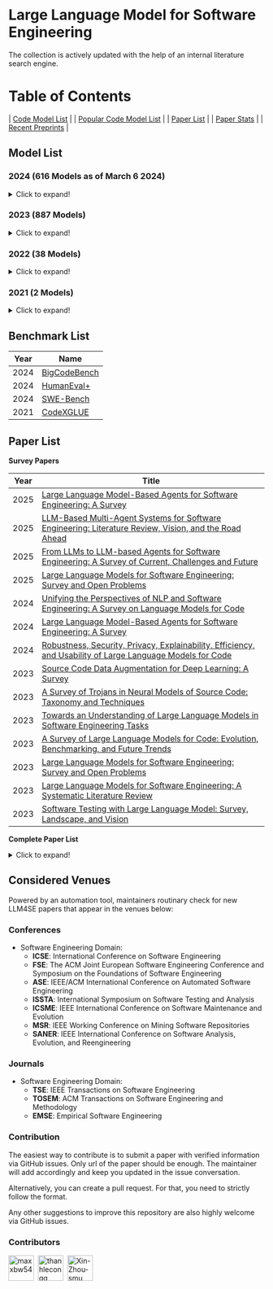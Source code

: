 # Large Language Model for Software Engineering

The collection is actively updated with the help of an internal literature search engine.

# Table of Contents

| [Code Model List](#model-list) |
| [Popular Code Model List](#popular-model-list) |
| [Paper List](#paper-list) |
| [Paper Stats](#paper-stats) |
| [Recent Preprints](./arxiv.md) |

<a name="model-list"></a>

## Model List

### 2024 (616 Models as of March 6 2024)

<details>
<summary>Click to expand!</summary>


|  |  |  |
|:--------:|:--------:|:--------:|
|   Kquant03/TechxGenus-starcoder2-15b-instruct-GGUF   |   bartowski/starcoder2-15b-instruct-exl2   |   bartowski/starcoder2-15b-exl2   |
|   bigcode/starcoder2-15b   |   bigcode/starcoder2-7b   |   bartowski/starcoder2-15b-instruct-GGUF   |
|   semantixai/LloroV2   |   bognix/digits-recognition-app   |   Hadiboo/boguey   |
|   brescia/IndoBERT   |   ajibawa-2023/OpenHermes-2.5-Code-290k-13B   |   TechxGenus/starcoder2-15b-instruct   |
|   abideen/starcoder2-chat   |   TechxGenus/starcoder2-7b-instruct   |   TechxGenus/starcoder2-3b-instruct   |
|   bartowski/Magic-Dolphin-7b-GGUF   |   alibidaran/Gemma2_Python_instruction   |   solidrust/Magic-Dolphin-7b-AWQ   |
|   TechxGenus/CodeGemma-7b-GPTQ   |   TechxGenus/CodeGemma-2b-GPTQ   |   bartowski/Magic-Dolphin-7b-exl2   |
|   senseable/moe-x33   |   InferenceIllusionist/Magic-Dolphin-7b   |   codellama/CodeLlama-34b-Instruct-hf   |
|   codellama/CodeLlama-13b-Instruct-hf   |   codellama/CodeLlama-7b-Instruct-hf   |   Mollel/swahili_LLaMA_7Bv0.1_GGUF   |
|   budecosystem/code-millenials-34b   |   macadeliccc/Orca-SOLAR-4x10.7b   |   ed001/datascience-coder-6.7b   |
|   Locutusque/Orca-2-13b-SFT-v6   |   Orkhan/llama-2-7b-absa   |   bigcode/starcoder2-3b   |
|   arzeth/opencsg-starcoder2-15b-v0.1-GGUF   |   ajibawa-2023/Code-290k-6.7B-Instruct   |   ajibawa-2023/Code-13B   |
|   ajibawa-2023/Python-Code-33B   |   ajibawa-2023/Code-290k-13B   |   codellama/CodeLlama-70b-Instruct-hf   |
|   m-a-p/OpenCodeInterpreter-CL-70B   |   opencsg/opencsg-phi-2-v0.1   |   opencsg/opencsg-stable-code-3b-v1   |
|   bartowski/OpenCodeInterpreter-GM-7B-exl2   |   solidrust/Hercules-2.5-Mistral-7B-AWQ   |   solidrust/Hercules-3.1-Mistral-7B-AWQ   |
|   opencsg/opencsg-starcoder2-15b-v0.1   |   opencsg/opencsg-starcoder2-7b-v0.1   |   opencsg/opencsg-starcoder2-3b-v0.1   |
|   opencsg/opencsg-codeLlama-13b-v0.2   |   opencsg/opencsg-codeLlama-7b-v0.2   |   bartowski/Hercules-3.1-Mistral-7B-GGUF   |
|   opencsg/opencsg-CodeLlama-34b-v0.2   |   mlx-community/OpenCodeInterpreter-SC2-7B-4bit   |   mlx-community/OpenCodeInterpreter-SC2-3B-4bit   |
|   mlx-community/starcoder2-7b-4bit   |   JPAiversion/ImageFX   |   Lotem/check   |
|   parsi-ai-nlpclass/ParsbertHallu   |   m-a-p/OpenCodeInterpreter-DS-1.3B   |   m-a-p/OpenCodeInterpreter-DS-6.7B   |
|   m-a-p/OpenCodeInterpreter-DS-33B   |   m-a-p/OpenCodeInterpreter-CL-7B   |   m-a-p/OpenCodeInterpreter-CL-13B   |
|   m-a-p/OpenCodeInterpreter-CL-34B   |   m-a-p/OpenCodeInterpreter-SC2-3B   |   m-a-p/OpenCodeInterpreter-SC2-7B   |
|   m-a-p/OpenCodeInterpreter-SC2-15B   |   OrionStarAI/Orion-14B-Chat-Plugin   |   OrionStarAI/Orion-14B-Chat-RAG   |
|   OrionStarAI/Orion-14B-LongChat   |   OrionStarAI/Orion-14B-Chat-Int4   |   OrionStarAI/Orion-14B-Base-Int4   |
|   OrionStarAI/Orion-14B-Chat   |   OrionStarAI/Orion-14B-Base   |   bartowski/OpenHermes-2.5-Code-290k-13B-exl2   |
|   nold/starcoder2-15b-GGUF   |   Enderchef/JarvisAI   |   nold/starcoder2-7b-GGUF   |
|   LoneStriker/OpenHermes-2.5-Code-290k-13B-8.0bpw-h8-exl2   |   LoneStriker/OpenHermes-2.5-Code-290k-13B-6.0bpw-h6-exl2   |   LoneStriker/OpenHermes-2.5-Code-290k-13B-5.0bpw-h6-exl2   |
|   LoneStriker/OpenHermes-2.5-Code-290k-13B-4.0bpw-h6-exl2   |   LoneStriker/OpenHermes-2.5-Code-290k-13B-3.0bpw-h6-exl2   |   LoneStriker/OpenHermes-2.5-Code-290k-13B-GGUF   |
|   aneesarom/Helmet-Violation-Detection   |   nold/starcoder2-3b-GGUF   |   second-state/StarCoder2-7B-GGUF   |
|   second-state/StarCoder2-15B-GGUF   |   second-state/StarCoder2-3B-GGUF   |   Locutusque/Hercules-3.1-Mistral-7B   |
|   mlx-community/starcoder2-15b-4bit   |   mlx-community/starcoder2-3b-4bit   |   ritwikraha/khabib_sketch_LoRA   |
|   BeannRL/RocketLeagueWallpapers   |   MaziyarPanahi/OpenCodeInterpreter-DS-6.7B-GGUF   |   TechxGenus/CodeGemma-7b   |
|   defog/sqlcoder   |   LeanAI/llama-2-7b-emw-2   |   nuprl/EditCoder-6.7b-v1   |
|   mlx-community/math-phi-v1   |   CISCai/OpenCodeInterpreter-DS-6.7B-SOTA-GGUF   |   MBZUAI/MobiLlama-08B   |
|   MBZUAI/MobiLlama-1B   |   MBZUAI/MobiLlama-05B   |   bjornbundgaard/Mistral-16bit-merged   |
|   mlx-community/gemma-2b-coder   |   brittlewis12/OpenCodeInterpreter-DS-1.3B-GGUF   |   patrickbdevaney/WizardLM-1b-GGUF   |
|   andythetechnerd03/BERT-tiny_AI-Human   |   shareAI/CodeLLaMA-chat-13b-Chinese   |   rxploit/CodeGenRxp   |
|   PipableAI/pip-sql-1.3b   |   xiangxinai/Xiangxin-3B   |   bartowski/Code-290k-6.7B-Instruct-exl2   |
|   TechxGenus/CodeGemma-2b   |   bartowski/OpenCodeInterpreter-DS-33B-exl2   |   Kryptone/RVCollection-Revamped   |
|   LoneStriker/OpenCodeInterpreter-DS-33B-8.0bpw-h8-exl2   |   LoneStriker/OpenCodeInterpreter-DS-33B-6.0bpw-h6-exl2   |   LoneStriker/OpenCodeInterpreter-DS-33B-5.0bpw-h6-exl2   |
|   LoneStriker/OpenCodeInterpreter-DS-33B-4.65bpw-h6-exl2   |   LoneStriker/OpenCodeInterpreter-DS-33B-4.0bpw-h6-exl2   |   LoneStriker/OpenCodeInterpreter-DS-33B-3.0bpw-h6-exl2   |
|   LoneStriker/OpenCodeInterpreter-CL-13B-8.0bpw-h8-exl2   |   LoneStriker/OpenCodeInterpreter-CL-13B-6.0bpw-h6-exl2   |   LoneStriker/OpenCodeInterpreter-CL-13B-5.0bpw-h6-exl2   |
|   LoneStriker/OpenCodeInterpreter-CL-13B-4.0bpw-h6-exl2   |   LoneStriker/OpenCodeInterpreter-CL-13B-3.0bpw-h6-exl2   |   LoneStriker/OpenCodeInterpreter-CL-13B-GGUF   |
|   bartowski/OpenCodeInterpreter-CL-13B-exl2   |   LoneStriker/OpenCodeInterpreter-DS-33B-GGUF   |   LoneStriker/OpenCodeInterpreter-DS-6.7B-8.0bpw-h8-exl2   |
|   LoneStriker/OpenCodeInterpreter-DS-6.7B-6.0bpw-h6-exl2   |   LoneStriker/OpenCodeInterpreter-DS-6.7B-5.0bpw-h6-exl2   |   LoneStriker/OpenCodeInterpreter-DS-6.7B-4.0bpw-h6-exl2   |
|   LoneStriker/OpenCodeInterpreter-DS-6.7B-3.0bpw-h6-exl2   |   LoneStriker/OpenCodeInterpreter-DS-6.7B-GGUF   |   LoneStriker/OpenCodeInterpreter-CL-70B-3.5bpw-h6-exl2   |
|   LoneStriker/OpenCodeInterpreter-CL-70B-2.65bpw-h6-exl2   |   LoneStriker/OpenCodeInterpreter-CL-70B-6.0bpw-h6-exl2   |   LoneStriker/OpenCodeInterpreter-CL-70B-5.0bpw-h6-exl2   |
|   second-state/WizardCoder-Python-7B-v1.0-GGUF   |   LoneStriker/OpenCodeInterpreter-CL-34B-8.0bpw-h8-exl2   |   second-state/CodeLlama-13B-Instruct-GGUF   |
|   LoneStriker/OpenCodeInterpreter-CL-70B-4.65bpw-h6-exl2   |   LoneStriker/OpenCodeInterpreter-CL-34B-6.0bpw-h6-exl2   |   LoneStriker/OpenCodeInterpreter-CL-70B-4.0bpw-h6-exl2   |
|   LoneStriker/OpenCodeInterpreter-CL-34B-5.0bpw-h6-exl2   |   second-state/phi-2-GGUF   |   LoneStriker/OpenCodeInterpreter-CL-70B-3.0bpw-h6-exl2   |
|   LoneStriker/OpenCodeInterpreter-CL-34B-4.65bpw-h6-exl2   |   LoneStriker/OpenCodeInterpreter-CL-70B-2.4bpw-h6-exl2   |   LoneStriker/OpenCodeInterpreter-CL-34B-4.0bpw-h6-exl2   |
|   LoneStriker/OpenCodeInterpreter-CL-34B-3.0bpw-h6-exl2   |   LoneStriker/OpenCodeInterpreter-CL-70B-GGUF   |   LoneStriker/OpenCodeInterpreter-CL-7B-8.0bpw-h8-exl2   |
|   LoneStriker/OpenCodeInterpreter-CL-7B-6.0bpw-h6-exl2   |   LoneStriker/OpenCodeInterpreter-CL-7B-5.0bpw-h6-exl2   |   LoneStriker/OpenCodeInterpreter-CL-7B-4.0bpw-h6-exl2   |
|   LoneStriker/OpenCodeInterpreter-CL-7B-3.0bpw-h6-exl2   |   LoneStriker/OpenCodeInterpreter-CL-7B-GGUF   |   mlx-community/OpenCodeInterpreter-DS-33B-hf-4bit-mlx   |
|   mlx-community/OpenCodeInterpreter-DS-6.7B-4bit   |   aryachakraborty/GEMMA-2B-NL-SQL   |   nisten/BigCodeLlama-92b   |
|   bartowski/OpenCodeInterpreter-CL-7B-exl2   |   bartowski/OpenCodeInterpreter-DS-6.7B-exl2   |   Hugi-R/OpenCodeInterpreter-DS-33B-GGUF   |
|   brittlewis12/OpenCodeInterpreter-DS-6.7B-GGUF   |   MaziyarPanahi/Llama-2-7b-hf-codealpaca-8bit   |   antoniomae/XTTS_V2_CPU_working   |
|   antoniomae/coquixtts   |   ozayezerceli/TinyLama-1.1b-CypherGen   |   JiZha/Bailing-SQL   |
|   stabilityai/stable-code-3b   |   mrm8488/phi-2-coder   |   MAISAAI/gemma-2b-coder   |
|   SameerArz/Sameer-google-gemma-7b   |   bigscience/bloomz-7b1   |   second-state/CodeLlama-70b-Instruct-hf-GGUF   |
|   ranamhamoud/storytellai   |   ThatFkrDurk666/idk   |   ba8im/phi-2-bash-v3   |
|   ba8im/phi-2-bash-v2   |   Kauru/DialoGPT-medium-Ranni   |   claudios/cotext-1-ccg   |
|   lamm-mit/BioinspiredLLM   |   codesage/codesage-base   |   codesage/codesage-large   |
|   codesage/codesage-small   |   ba8im/phi-2-bash-v1   |   Miras-P/KazDALLE   |
|   ba8im/phi-2-bash-v0   |   bartowski/Hercules-3.1-Mistral-7B-exl2   |   Kukedlc/NeuralMaxime-7B-DPO   |
|   arunp77/Machine-learning   |   erfanzar/LinguaMatic-Tiny   |   bartowski/speechless-thoughts-mistral-7b-v1.0-exl2   |
|   shibing624/code-autocomplete-distilgpt2-python   |   madroid/phi2-4bit-mlx   |   bartowski/speechless-sparsetral-mistral-16x7b-MoE-exl2   |
|   ValiantLabs/Fireplace-13b   |   LunaticPython161/starcoderbase-3b   |   emre/java_8m_methods_doc2vec   |
|   DamienDrash/CodeLlama-70B-Instruct   |   Juanfco/Jotaefe   |   bartowski/OpenMath-CodeLlama-7b-Python-hf-exl2   |
|   uukuguy/speechless-thoughts-mistral-7b-v1.0   |   bartowski/OpenMath-Mistral-7B-v0.1-hf-exl2   |   nold/OpenMath-Mistral-7B-v0.1-hf-GGUF   |
|   PipableAI/pip-SQL-1B   |   nvidia/OpenMath-Llama-2-70b   |   nvidia/OpenMath-CodeLlama-34b-Python-hf   |
|   nvidia/OpenMath-CodeLlama-34b-Python   |   nvidia/OpenMath-CodeLlama-13b-Python-hf   |   nvidia/OpenMath-CodeLlama-13b-Python   |
|   nvidia/OpenMath-CodeLlama-7b-Python-hf   |   nvidia/OpenMath-CodeLlama-7b-Python   |   nvidia/OpenMath-Mistral-7B-v0.1-hf   |
|   nvidia/OpenMath-Mistral-7B-v0.1   |   nvidia/OpenMath-CodeLlama-70b-Python-hf   |   nvidia/OpenMath-CodeLlama-70b-Python   |
|   nvidia/OpenMath-Llama-2-70b-hf   |   hamel/code-llama-test   |   nold/CroissantLLMChat-v0.1-GGUF   |
|   edumunozsala/aguila-7b-instructft-bactrian-x   |   alvarophylipe/portuguese-fake-news-classification   |   uukuguy/speechless-thoughts-mistral-7b   |
|   Palmono/Baharai   |   bigcode/starcoder   |   croissantllm/CroissantLLMBase   |
|   croissantllm/CroissantLLMChat-v0.1   |   PipableAI/pip-SQL-7B   |   tyson0420/stack_codellama-7b-inst   |
|   MH0386/phi-2-napoleon-bonaparte   |   nold/CroissantLLMBase-GGUF   |   OEvortex/HelpingAI-unvelite-GGUF   |
|   tyson0420/stack_llama_fil_ai   |   Agra2002/finetuned_bertuncased_sentiment   |   SJ182120/codellama_trial_v1   |
|   MaziyarPanahi/sqlcoder-7b-GGUF   |   edumunozsala/TinyLlama-1431k-python-coder   |   exzread/MIT-AI   |
|   Locutusque/Hercules-2.0-Mistral-7B   |   Locutusque/Hercules-2.5-Mistral-7B   |   uukuguy/speechless-sparsetral-mistral-16x7b-MoE   |
|   netcat420/MHENN5-GGUF   |   bartowski/Hercules-2.5-Mistral-7B-exl2   |   bartowski/Hercules-2.0-Mistral-7B-exl2   |
|   lamm-mit/ProteinMechanicsDiffusionDesign   |   nextai-team/apollo-v1-7b   |   nextai-team/Moe-2x7b-QA-Code   |
|   andrewrreed/test-mlops-tagging   |   Gfdegi/cs   |   gonglinyuan/ast_t5_base   |
|   Jack00555/nerwww   |   nextai-team/Moe-4x7b-reason-code-qa   |   HyunaZ/az00   |
|   GobinathR/language-training   |   surya47/medclip-roco   |   nuprl/MultiPLCoder-1b   |
|   maidacundo/phi-moe-loras   |   SRK2203/star   |   saridormi/commit-message-quality-codebert   |
|   microsoft/phi-1   |   microsoft/phi-1_5   |   microsoft/phi-2   |
|   uukuguy/speechless-mistral-hermes-code-7b   |   defog/sqlcoder-7b   |   Rapando/TBL_KPIs   |
|   LLM360/CrystalCoder   |   OEvortex/lite-hermes-GGUF   |   mlx-community/OphiHermes-2.5   |
|   smashmaster/MysteryBox   |   MaziyarPanahi/Hercules-1.0-Mistral-7B-GGUF   |   Sharathhebbar24/code_gpt2   |
|   nextai-team/Moe-3x7b-QA-Code-Inst   |   MaziyarPanahi/Hercules-2.0-Mistral-7B-GGUF   |   MaziyarPanahi/TinyMistral-248M-v2.5-Instruct-GGUF   |
|   fort-capital/phi-2   |   croissantllm/CroissantLLM_training_logs   |   OEvortex/HelpingAI-Lite-GGUF   |
|   mlx-community/phi-2-dpo-7k   |   TheDevilsDaughter/TheDevilsDaughter   |   AISE-TUDelft/BinT5-NoFunName   |
|   AISE-TUDelft/BinT5-C   |   AISE-TUDelft/BinT5-Stripped   |   AISE-TUDelft/BinT5-Decom   |
|   AISE-TUDelft/BinT5-Demi   |   philomath-1209/programming-language-identification   |   zeppdev/phi2-url   |
|   mlx-community/CodelLama7B-inst-dpo-7k-mlx   |   mlx-community/CodeLlama-13b-Instruct-hf-4bit-MLX   |   mlx-community/CodeLlama-7b-Python-4bit-MLX   |
|   MaziyarPanahi/CodeLlama-34b-Instruct-hf-GGUF   |   MaziyarPanahi/CodeLlama-34b-hf-GGUF   |   MaziyarPanahi/CodeLlama-34b-Python-hf-GGUF   |
|   croissantllm/CroissantCool   |   croissantllm/base_185k   |   croissantllm/base_180k   |
|   croissantllm/base_170k   |   croissantllm/base_175k   |   croissantllm/base_160k   |
|   croissantllm/base_165k   |   croissantllm/base_150k   |   croissantllm/base_155k   |
|   croissantllm/base_140k   |   croissantllm/base_145k   |   croissantllm/base_130k   |
|   croissantllm/base_135k   |   croissantllm/base_120k   |   croissantllm/base_125k   |
|   croissantllm/base_110k   |   croissantllm/base_115k   |   croissantllm/base_105k   |
|   croissantllm/base_95k   |   croissantllm/base_100k   |   croissantllm/base_85k   |
|   croissantllm/base_90k   |   croissantllm/base_75k   |   croissantllm/base_80k   |
|   croissantllm/base_65k   |   croissantllm/base_70k   |   croissantllm/base_60k   |
|   croissantllm/base_50k   |   croissantllm/base_55k   |   croissantllm/base_40k   |
|   croissantllm/base_45k   |   croissantllm/base_30k   |   croissantllm/base_35k   |
|   croissantllm/base_20k   |   croissantllm/base_25k   |   croissantllm/base_10k   |
|   croissantllm/base_15k   |   croissantllm/base_5k   |   orion-penner/phi-2-test   |
|   cpans/idcard_ocr   |   Grex69/sqllaama   |   opencsg/opencsg-starcoder-v0.1   |
|   Salesforce/codegen25-7b-multi   |   Salesforce/codegen25-7b-instruct   |   Salesforce/codegen25-7b-mono   |
|   Trelis/CodeLlama-70b-Instruct-hf-function-calling-v3   |   nicocolas/phixtral-2x2_8   |   kroonen/CodeLLaMa-70b-Python-GGUF   |
|   kit-mcse/CodeBERT-Java   |   opencsg/opencsg-CodeLlama-13b-v0.1   |   opencsg/opencsg-CodeLlama-7b-v0.1   |
|   opencsg/opencsg-CodeLlama-34b-v0.1   |   bulentnuran/Votran   |   mlx-community/CodeLlama-70b-hf-4bit-MLX   |
|   TheBloke/CodeLlama-70B-Python-GPTQ   |   TheBloke/CodeLlama-70B-Python-AWQ   |   TheBloke/CodeLlama-70B-Python-GGUF   |
|   TheBloke/CodeLlama-70B-Instruct-GPTQ   |   Artefact2/CodeLlama-70b-Instruct-hf-GGUF   |   Locutusque/Hercules-1.0-Mistral-7B   |
|   TheBloke/CodeLlama-70B-Instruct-AWQ   |   TheBloke/CodeLlama-70B-Instruct-GGUF   |   TheBloke/CodeLlama-70B-hf-GPTQ   |
|   TheBloke/CodeLlama-70B-hf-AWQ   |   TheBloke/CodeLlama-70B-hf-GGUF   |   LoneStriker/CodeLlama-70b-hf-3.5bpw-h6-exl2   |
|   LoneStriker/CodeLlama-70b-hf-2.65bpw-h6-exl2   |   LoneStriker/CodeLlama-70b-hf-6.0bpw-h6-exl2   |   LoneStriker/CodeLlama-70b-hf-5.0bpw-h6-exl2   |
|   LoneStriker/CodeLlama-70b-hf-4.65bpw-h6-exl2   |   LoneStriker/CodeLlama-70b-hf-4.0bpw-h6-exl2   |   LoneStriker/CodeLlama-70b-hf-3.0bpw-h6-exl2   |
|   LoneStriker/CodeLlama-70b-hf-2.4bpw-h6-exl2   |   kye/Atom-Z-Tiny-7B   |   LoneStriker/CodeLlama-70b-Instruct-hf-3.5bpw-h6-exl2   |
|   LoneStriker/CodeLlama-70b-Instruct-hf-2.65bpw-h6-exl2   |   LoneStriker/CodeLlama-70b-Instruct-hf-6.0bpw-h6-exl2   |   LoneStriker/CodeLlama-70b-Instruct-hf-5.0bpw-h6-exl2   |
|   LoneStriker/CodeLlama-70b-Instruct-hf-4.65bpw-h6-exl2   |   LoneStriker/CodeLlama-70b-Instruct-hf-4.0bpw-h6-exl2   |   LoneStriker/CodeLlama-70b-Instruct-hf-3.0bpw-h6-exl2   |
|   LoneStriker/CodeLlama-70b-Instruct-hf-2.4bpw-h6-exl2   |   Plaban81/Moe-4x7b-math-reason-code   |   dhanikitkat/8-emotions-predictor   |
|   nisten/BigCodeLlama-92b-GGUF   |   LoneStriker/CodeLlama-70b-Python-hf-6.0bpw-h6-exl2   |   mlx-community/CodeLlama-34b-Instruct-hf-4bit   |
|   marcel/phi-2-openhermes-30k   |   mlx-community/CodeLlama-7b-Instruct-hf-4bit-MLX   |   LoneStriker/CodeLlama-70b-Python-hf-5.0bpw-h6-exl2   |
|   LoneStriker/CodeLlama-70b-Python-hf-4.65bpw-h6-exl2   |   nisten/BigCodeLlama-169b   |   LoneStriker/CodeLlama-70b-Python-hf-4.0bpw-h6-exl2   |
|   LoneStriker/CodeLlama-70b-Python-hf-3.5bpw-h6-exl2   |   LoneStriker/CodeLlama-70b-Python-hf-2.65bpw-h6-exl2   |   LoneStriker/CodeLlama-70b-Python-hf-GGUF   |
|   mlx-community/CodeLlama-70b-Python-hf-4bit-MLX   |   mlx-community/CodeLlama-70b-Instruct-hf-4bit-MLX   |   codellama/CodeLlama-70b-Python-hf   |
|   mlx-community/CodeLlama-13b-Python-4bit-MLX   |   LoneStriker/CodeLlama-70b-Instruct-hf-GGUF   |   codellama/CodeLlama-70b-hf   |
|   codellama/CodeLlama-7b-hf   |   codellama/CodeLlama-13b-hf   |   codellama/CodeLlama-34b-hf   |
|   codellama/CodeLlama-7b-Python-hf   |   codellama/CodeLlama-13b-Python-hf   |   codellama/CodeLlama-34b-Python-hf   |
|   HuggingFaceM4/VLM_WebSight_finetuned   |   Locutusque/TinyMistral-248M-v2.5-Instruct   |   Locutusque/TinyMistral-248M-v2.5   |
|   nold/phi-2-GGUF   |   MaziyarPanahi/sqlcoder-7b-Mistral-7B-Instruct-v0.1-GGUF   |   budecosystem/code-millenials-3b   |
|   MaziyarPanahi/speechless-mistral-six-in-one-7b-orth-1.0-Mistral-7B-Instruct-v0.1-GGUF   |   MaziyarPanahi/speechless-code-mistral-7b-v2.0-Mistral-7B-Instruct-v0.1-GGUF   |   MaziyarPanahi/speechless-code-mistral-orca-7b-v1.0-Mistral-7B-Instruct-v0.1-GGUF   |
|   Phanh2532/GAMA-Code-Generator-1.2   |   Phanh2532/GAMA-Code-Generator-1.0   |   bartowski/Hercules-1.0-Mistral-7B-exl2   |
|   jartine/WizardCoder-Python-34B-V1.0-llamafile   |   jartine/phi-2-llamafile   |   rrawen/Digitalfriend   |
|   omo-vxlot/ddpm-ema-pokemonv2-128   |   MaziyarPanahi/speechless-code-mistral-7b-v1.0-Mistral-7B-Instruct-v0.1-GGUF   |   MaziyarPanahi/phi-2-GGUF   |
|   jorgefalcon/llama-2-7b-datetime-regex-patterns   |   Luizinftr/TESTE   |   zaq-hack/Orion-14B-LongChat-bpw600-h6-exl2   |
|   sakren/audio-emotion-recognition   |   BhoneMyintSwe/Handwritten-classification   |   Norway/auria   |
|   AI4Ev3r/Traffic-Signs-Detection   |   JinbiaoZhu/llama-2-7b-robotplanning   |   sosoai/Orion-14B-Chat-RAG-safetensors   |
|   sosoai/Orion-14B-Chat-safetensors   |   Amartya77/RLHF_PPOppo_model   |   jtatman/tinymistral-v2-pycoder-instruct-248m   |
|   blueapple8259/TinyCode-python   |   medxiaorudan/CodeLlama_CPP_FineTuned   |   Qvi/Junkyu   |
|   mrm8488/mamba-coder   |   LoneStriker/code-millenials-34b-8.0bpw-h8-exl2   |   LoneStriker/code-millenials-34b-6.0bpw-h6-exl2   |
|   LoneStriker/code-millenials-34b-5.0bpw-h6-exl2   |   LoneStriker/code-millenials-34b-4.65bpw-h6-exl2   |   LoneStriker/code-millenials-34b-4.0bpw-h6-exl2   |
|   LoneStriker/code-millenials-34b-3.0bpw-h6-exl2   |   LoneStriker/code-millenials-34b-GGUF   |   jannatulferdaws/dl-project1   |
|   bartowski/code-millenials-34b-exl2   |   bartowski/code-millenials-13b-exl2   |   Herve12/remove-bg   |
|   Or4cl3-1/CSUMLM   |   mlabonne/phixtral-3x2_8   |   shadowml/phixtral-3x2_8   |
|   AmiaoinBJ/gsgsgs   |   iproskurina/bloom-7b1-gptq-4bit   |   iproskurina/bloom-1b7-gptq-4bit   |
|   iproskurina/bloom-3b-gptq-4bit   |   brittlewis12/stable-code-3b-GGUF   |   Locutusque/Qwen-14B-llamafied   |
|   SinaLab/Offensive-Hebrew   |   Seowoong-Chang/Book-Streak-Maker   |   cassanof/CommitMessageBackwards   |
|   SinaLab/ArBanking77   |   monsterapi/mistral_7b_HalfEpoch_DolphinCoder   |   afrideva/tinyllama-python-GGUF   |
|   philschmid/CodeLlama-7b-hf   |   rahuldshetty/tinyllama-python   |   rahuldshetty/tinyllama-python-gguf   |
|   smallcloudai/Refact-1_6-base   |   WizardLM/WizardCoder-Python-34B-V1.0   |   WizardLM/WizardCoder-15B-V1.0   |
|   WizardLM/WizardCoder-Python-13B-V1.0   |   WizardLM/WizardCoder-Python-7B-V1.0   |   WizardLM/WizardCoder-3B-V1.0   |
|   WizardLM/WizardCoder-1B-V1.0   |   LLM360/CrystalChat   |   parsak/phi-2-code-instruct-gguf   |
|   Zangs3011/mistral_7b_2EPOCH_DolphinCoder   |   Zangs3011/mistral_7b_3Epoch_DolphinCoder   |   TheBloke/stable-code-3b-GPTQ   |
|   TheBloke/stable-code-3b-GGUF   |   MaziyarPanahi/sqlcoder-7b-Mistral-7B-Instruct-v0.1   |   Abzu/CodeLlama-7b-hf   |
|   LoneStriker/Code-290k-13B-8.0bpw-h8-exl2   |   LoneStriker/Code-290k-13B-6.0bpw-h6-exl2   |   LoneStriker/Code-290k-13B-4.0bpw-h6-exl2   |
|   LoneStriker/Code-290k-13B-3.0bpw-h6-exl2   |   MaziyarPanahi/speechless-mistral-six-in-one-7b-orth-1.0-Mistral-7B-Instruct-v0.1   |   MaziyarPanahi/speechless-code-mistral-7b-v2.0-Mistral-7B-Instruct-v0.1   |
|   MaziyarPanahi/speechless-code-mistral-orca-7b-v1.0-Mistral-7B-Instruct-v0.1   |   mlx-community/stable-code-3b-mlx   |   bartowski/Code-290k-13B-exl2   |
|   TheBloke/Code-290k-13B-GPTQ   |   TheBloke/Code-290k-13B-AWQ   |   TheBloke/Code-290k-13B-GGUF   |
|   minkhantycc/letstalk   |   MaziyarPanahi/speechless-code-mistral-7b-v1.0-Mistral-7B-Instruct-v0.1   |   Kazilsky/Petal_Model   |
|   alibidaran/llama-2-7b-sql_generator_2   |   alibidaran/llama-2-7b-instruction_code   |   afrideva/phi-2-code-instruct-GGUF   |
|   bartowski/speechless-mistral-dolphin-orca-platypus-samantha-7b-exl2   |   lxuechen/phi-2-sft   |   lxuechen/phi-2-dpo   |
|   mlabonne/phixtral-4x2_8   |   FelixChao/vicuna-33b-coder   |   uukuguy/speechless-nl2sql-ds-6.7b   |
|   enyasantos/galaxy-classification-v01   |   enyasantos/galaxy-classification-v02   |   MaziyarPanahi/Llama-2-7b-hf-codealpaca-4bit   |
|   mlabonne/phixtral-2x2_8   |   mlx-community/phi-2-hf-4bit-mlx   |   Juanfco/Juanpancho   |
|   Flexy0/VeoAI-Small   |   0xnu/AGTD-v0.1   |   MuGeminorum/hoyoGPT   |
|   marcel/phixtral-4x2_8-gates-poc   |   parsak/phi-2-code-instruct   |   not-lain/PyGPT   |
|   Jiban4/BrainBox   |   TitleOS/CodePhi2   |   matthewnorton/mamba-phi   |
|   TheBloke/phixtral-4x2_8-GPTQ   |   jacobhoffmann/CodeLLaMA-2-13B-TestGen-Dart_v0.2-GGUF   |   shadowml/phixtral-4x2_8odd   |
|   shadowml/phixtral-4x2_8odo   |   bigscience/bloomz-7b1-mt   |   baotoan2002/GPT-2   |
|   Skier8402/code-search-net-tokenizer   |   budecosystem/code-millenials-13b   |   budecosystem/code-millenials-1b   |
|   kirstus/CodeLlama-7b-Instruct-hf   |   mero24424/cali72mero   |   ashutoshsharma58/indian_food_image_detection   |
|   acedev003/llama-2-coder-7b   |   edumunozsala/unsloth-llama-2-7B-python-coder   |   ziffir/LiteLLama-460M-1T   |
|   yuuko-eth/UniNER-7B-all-GGUF   |   daniellnichols/spack-llama-13b   |   daniellnichols/spack-llama-7b   |
|   Zienab/wav2vec   |   uukuguy/speechless-coder-ds-6.7b   |   maybprince/movie_suggestion   |
|   noahtren/phi-2   |   gnsepili/phi-1_5-finetuned-code   |   CravenMcin22/Cherub   |
|   Manoj21k/microsoft-phi-2-finetuned   |   kroonen/phi-2-GGUF   |   star-inc/machina   |
|   BucketOfFish/simplified_phi2   |   claudios/VulBERTa-MLP-VulDeePecker   |   TheBloke/phi-2-dpo-GPTQ   |
|   claudios/VulBERTa-MLP-ReVeal   |   claudios/VulBERTa-MLP-MVD   |   claudios/VulBERTa-MLP-Draper   |
|   TheBloke/phi-2-dpo-GGUF   |   claudios/VulBERTa-MLP-D2A   |   claudios/VulBERTa-MLP-Devign   |
|   JingyaoLi/MoTCoder-15B-v1.0   |   erfanzar/LinguaMatic-GPT4   |   SnypzZz/Llama2-13b-Language-translate   |
|   WizardLM/WizardCoder-33B-V1.1   |   bartowski/WizardCoder-33B-V1.1-exl2   |   LoneStriker/WizardCoder-33B-V1.1-8.0bpw-h8-exl2   |
|   TheBloke/WizardCoder-33B-V1.1-GPTQ   |   jncraton/phi-2-ct2-int8   |   LoneStriker/WizardCoder-33B-V1.1-6.0bpw-h6-exl2   |
|   AbdallahNasir/book-review-sentiment-classification   |   LoneStriker/WizardCoder-33B-V1.1-5.0bpw-h6-exl2   |   LoneStriker/WizardCoder-33B-V1.1-4.65bpw-h6-exl2   |
|   TheBloke/WizardCoder-33B-V1.1-AWQ   |   LoneStriker/WizardCoder-33B-V1.1-4.0bpw-h6-exl2   |   LoneStriker/WizardCoder-33B-V1.1-3.0bpw-h6-exl2   |
|   TheBloke/WizardCoder-33B-V1.1-GGUF   |   zahrach0724/Attendify-v2   |   mlx-community/CodeLlama-7b-Python-hf-8bit-mlx   |
|   mlx-community/CodeLlama-7b-Python-hf-4bit-mlx   |   winyap1516/mygpt   |   mlx-community/CodeLlama-7b-Python-hf-4bit   |
|   LoneStriker/tora-70b-v1.0-5.0bpw-h6-exl2   |   LoneStriker/tora-70b-v1.0-4.65bpw-h6-exl2   |   LoneStriker/tora-70b-v1.0-4.0bpw-h6-exl2   |
|   LoneStriker/tora-70b-v1.0-3.0bpw-h6-exl2   |   LoneStriker/tora-70b-v1.0-2.4bpw-h6-exl2   |   ed001/datascience-coder-1.3b   |
|   bigscience/bloom-7b1   |   mvdaaaaaaaalun/code_debug   |   dtnhan/codeGen_auto   |
|   bigcode/astraios-fft   |   bigcode/astraios-adapterp   |   bigcode/astraios-ia3   |
|   bigcode/astraios-adapterh   |   bigcode/astraios-parallel   |   bigcode/astraios-ptuning   |
|   bigcode/astraios-lora   |   bigcode/astraios-3b-fft   |   bigcode/astraios-7b-ptuning   |
|   bigcode/astraios-7b-parallel   |   bigcode/astraios-7b-ia3   |   bigcode/astraios-7b-fft   |
|   bigcode/astraios-7b-adapterh   |   bigcode/astraios-7b-lora   |   bigcode/astraios-7b-adapterp   |
|   bigcode/astraios-3b-parallel   |   bigcode/astraios-3b-ia3   |   bigcode/astraios-3b-lora   |
|   bigcode/astraios-3b-ptuning   |   bigcode/astraios-3b-adapterh   |   bigcode/astraios-3b-adapterp   |
|   bigcode/astraios-1b-adapterp   |   bigcode/astraios-1b-ptuning   |   bigcode/astraios-1b-lora   |
|   bigcode/astraios-1b-ia3   |   bigcode/astraios-1b-parallel   |   bigcode/astraios-1b-fft   |
|   bigcode/astraios-1b-adapterh   |


</details>



### 2023 (887 Models)

<details>
<summary>Click to expand!</summary>


|  |  |  |
|:--------:|:--------:|:--------:|
|   Shiyad/englishteacher   |   nchen909/codellm-7b-v4   |   uukuguy/speechless-codellama-34b-v2.0   |
|   uukuguy/speechless-coding-7b-16k-tora   |   uukuguy/speechless-code-mistral-7b-v1.0   |   uukuguy/speechless-tora-code-7b-v1.0   |
|   uukuguy/speechless-coder-ds-1.3b   |   teilomillet/MiniMerlin-3B   |   Saugatkafley/opt-350m-sft   |
|   parsak/codegen-350M-mono-lora-instruction   |   Vipitis/santacoder-finetuned-Shadertoys-fine   |   monsterapi/codellama_7b_DolphinCoder   |
|   monsterapi/gpt2_137m_DolphinCoder   |   monsterapi/mistral_7b_DolphinCoder   |   monsterapi/llama2_7b_DolphinCoder   |
|   monsterapi/falcon_7b_DolphinCoder   |   mehdi108090/new_model   |   kumar9/super-cool-model   |
|   prashrex/WizardCoder3b-gguf   |   prashrex/Santacoder-gguf   |   prashrex/WizardCoder1b-gguf   |
|   diamond0/dummy-model   |   Olast42/Find_out   |   NoCrypt/fast-repo   |
|   Lipu124/Spd1   |   dnnsdunca/Groglins   |   MexIvanov/zephyr-python-ru   |
|   MexIvanov/zephyr-python-ru-merged   |   mrm8488/llama-2-coder-7b   |   HuggingAlgorithms/figr-mistral7b-html   |
|   Andrecarlos9987/leo-santana   |   erfanzar/LinguaMatic-Coder-INST-1B-GGUF   |   erfanzar/LinguaMatic-Coder-INST-1B   |
|   erfanzar/LinguaMatic-1B-GGUF   |   baolongzhanshi007/first_model   |   liyoo/IntegratedModel_PairClassification   |
|   satanicsmores/SoftDisXFusionXRealistechX   |   hoolatech/keras-dummy-sequential-demo   |   bartowski/CodeNinja-1.0-OpenChat-7B-exl2   |
|   beowolx/CodeNinja-1.0-OpenChat-7B-GGUF   |   beowolx/CodeNinja-1.0-OpenChat-7B   |   LoneStriker/CodeNinja-1.0-OpenChat-7B-8.0bpw-h8-exl2   |
|   LoneStriker/CodeNinja-1.0-OpenChat-7B-6.0bpw-h6-exl2   |   LoneStriker/CodeNinja-1.0-OpenChat-7B-5.0bpw-h6-exl2   |   LoneStriker/CodeNinja-1.0-OpenChat-7B-4.0bpw-h6-exl2   |
|   TheBloke/CodeNinja-1.0-OpenChat-7B-GPTQ   |   LoneStriker/CodeNinja-1.0-OpenChat-7B-3.0bpw-h6-exl2   |   TheBloke/CodeNinja-1.0-OpenChat-7B-AWQ   |
|   TheBloke/CodeNinja-1.0-OpenChat-7B-GGUF   |   MexIvanov/zephyr-python-ru-gguf   |   mlx-community/phi-2-4bit   |
|   zhzhang93/test-model   |   erfanzar/LinguaMatic-1B   |   mlx-community/phi-2   |
|   SuryanshThePro/AI_0_beta_alpha   |   BOBBYBEAR1/BIOB   |   somehumanperson1/phi2pytorch   |
|   dpogreb/ai   |   erfanzar/LinguaMatic-2.7B-GGUF   |   erfanzar/LinguaMatic-Tiny-GGUF   |
|   andrijdavid/phi-2-GGUF   |   erfanzar/LinguaMatic-2.7B   |   rubble/HelpCode   |
|   Locutusque/Orca-2-13b-SFT-v4   |   TKDKid1000/phi-1_5-GGUF   |   TheBloke/phi-2-GPTQ   |
|   TheBloke/phi-2-GGUF   |   afrideva/phi-2-GGUF   |   fatihMaull/Camellia   |
|   muktadiur/Llama-2-7b-chat-hf-fine-tuned   |   robinsyihab/Sidrap-7B-v2   |   wassname/phi-2-GPTQ_w_hidden_states   |
|   GeneralGost/Enchanted_Gost_Models   |   Vipitis/santacoder-finetuned-Shadertoys   |   Locutusque/Orca-2-13b-SFT_v5   |
|   TheBloke/Orca-2-13B-SFT_v5-GPTQ   |   TheBloke/Orca-2-13B-SFT_v5-AWQ   |   TheBloke/Orca-2-13B-SFT_v5-GGUF   |
|   model-hub/phi-2   |   wassname/phi-2-w_hidden_states   |   protectai/CodeBERTa-language-id-onnx   |
|   aaptknews/BHARAT-AI   |   ajibawa-2023/Code-33B   |   TheBloke/Code-33B-GPTQ   |
|   TheBloke/Code-33B-AWQ   |   TheBloke/Code-33B-GGUF   |   CNXT/CHaTx   |
|   speechlessai/speechless-mistral-six-in-one-7b-orth-1.0   |   uukuguy/speechless-mistral-six-in-one-7b-orth-1.0   |   youdiniplays/my_translation_model   |
|   kumar9/word-auto-filled   |   WebraftAI/synapsellm-7b-mistral-v0.4-preview3   |   WebraftAI/synapsellm-7b-mistral-v0.5-preview2   |
|   KnutJaegersberg/GPT-JX-3b   |   WebraftAI/synapsellm-7b-mistral-v0.5-preview   |   WebraftAI/synapsellm-7b-mistral-v0.4-preview2   |
|   ammarnasr/codegen-350M-mono-java   |   huutmmt/imagetotext   |   uukuguy/speechless-code-mistral-7b-v2.0   |
|   maxwellinked/maxwellinked   |   halima014/llama-2-7b-int4-python-code-20k   |   lxe/Cerebras-GPT-2.7B-Alpaca-SP   |
|   TheBloke/Code-13B-GPTQ   |   TheBloke/Code-13B-AWQ   |   TheBloke/Code-13B-GGUF   |
|   monsterapi/falcon_7b_OpenPlatypus   |   jimjonesbabyfreshout/JefeHuggingface   |   kazma1/simcse-RobertLarge-job   |
|   damerajee/Py-Genius.gguf   |   ramgpt/ramgpt-13b-awq-gemm   |   ramgpt/ramgpt-13b   |
|   monsterapi/mistral_7b_norobots   |   Mreeb/Medi-llama-2-7b-custom1000   |   mayanksony/codellama-7b-instruct-6bit   |
|   OpenNMT/phi-1-ct2-int8   |   WebraftAI/synapsellm-7b-mistral-v0.4-preview   |   michaelfeil/ct2fast-phi-1   |
|   dotfantasy/godot-code   |   cyberghostM/ghost   |   sokada/codegen25-7b-multi-gguf-with-dummy-tokenizer   |
|   WebraftAI/synapsellm-7b-mistral-v0.3-preview   |   maddes8cht/smallcloudai-Refact-1_6B-fim-gguf   |   XAgentTeam/XAgentLLaMa-34B-preview   |
|   ngocminhta/Llama-2-vitd-tinycode   |   monsterapi/falcon_7b_3epoch_norobots   |   LazarusNLP/bloomz-7b1-mt-fp32   |
|   LazarusNLP/bloomz-1b7-fp32   |   LazarusNLP/bloomz-560m-fp32   |   LazarusNLP/bloom-1b7-fp32   |
|   kyriacou2009/TVR-1   |   NeuraCorp1212/AI_for_SmallMoleculeDesign   |   speechlessai/speechless-coding-7b-16k-tora   |
|   maddes8cht/syzymon-long_llama_3b_instruct-gguf   |   maddes8cht/syzymon-long_llama_3b_v1_1-gguf   |   Skuli/test   |
|   AlessandraAbreu/AI-LA   |   01GangaPutraBheeshma/colab_code_generator_FT_code_gen_UT   |   blueUmbrella/panda   |
|   tarudesu/gendec-with-distilmbert   |   Alpha316/ATLAS   |   Frazic/udever-bloom-3b-sentence   |
|   Vipitis/santacoder-finetuned-the-stack-glsl   |   frankminors123/Chinese-CodeLlama-7B-PT   |   maddes8cht/stabilityai-stablecode-instruct-alpha-3b-gguf   |
|   Myrax3000/starcoderbase1b-personal-copilot-A100-ibanity-lib   |   AlexWortega/taskGPT2-xl-v0.2a   |   XAgentTeam/XAgentLlama-7B-preview   |
|   cppowboy/XAgentLLaMa-7B-preview   |   bartowski/zephyr_7b_norobots-exl2   |   bartowski/mistral_7b_norobots-exl2   |
|   TheBloke/zephyr_7b_norobots-GPTQ   |   TheBloke/zephyr_7b_norobots-AWQ   |   TheBloke/zephyr_7b_norobots-GGUF   |
|   TheBloke/mistral_7b_norobots-GPTQ   |   TheBloke/zephyr_7b_norobots-fp16   |   TheBloke/mistral_7b_norobots-fp16   |
|   TheBloke/mistral_7b_norobots-GGUF   |   TheBloke/mistral_7b_norobots-AWQ   |   ajibawa-2023/Python-Code-13B   |
|   flax-community/gpt-neo-125M-apps   |   lvzixin/test   |   monsterapi/gpt2_124m_norobots   |
|   monsterapi/zephyr_7b_norobots   |   monsterapi/falcon_7b_norobots   |   monsterapi/llama2_7b_norobots   |
|   anycores/whisper_tiny_v1.1_intel   |   Keynote-Technology/KAI-7B-Instruct-v0.1   |   Keynote-Technology/KAI-7B-v0.1   |
|   Keynote-Technology/TinyKAI-0.7B-v0.1   |   Keynote-Technology/TinyKAI-3B-v0.1   |   NurtureAI/llama-2-7b-int4-gptq-python   |
|   Keynote-Technology/TinyKAI-1B-v0.1   |   uukuguy/speechless-codellama-dolphin-orca-platypus-13b   |   uukuguy/speechless-codellama-dolphin-orca-platypus-34b   |
|   uukuguy/speechless-codellama-34b-v1.9   |   uukuguy/speechless-code-mistral-orca-7b-v1.0   |   uukuguy/speechless-mistral-dolphin-orca-platypus-samantha-7b   |
|   Techhacker/Simplar   |   uukuguy/speechless-mistral-six-in-one-7b   |   FreddyM/Modeloafinclasiftexto   |
|   emny/admisi-indobert-qna-v2   |   afrideva/bloom-560m-GGUF   |   core-outline/llama-2-7b-chat-hf   |
|   bartowski/sqlcoder-7b-exl2   |   TheBloke/sqlcoder-7B-GPTQ   |   TheBloke/sqlcoder-7B-AWQ   |
|   TheBloke/sqlcoder-7B-GGUF   |   bartowski/Python-Code-13B-exl2   |   TheBloke/Python-Code-33B-GPTQ   |
|   TheBloke/Python-Code-33B-GGUF   |   TheBloke/Python-Code-33B-AWQ   |   TheBloke/Python-Code-13B-GPTQ   |
|   TheBloke/Python-Code-13B-GGUF   |   TheBloke/Python-Code-13B-AWQ   |   TheBloke/speechless-mistral-dolphin-orca-platypus-samantha-7B-GPTQ   |
|   speechlessai/speechless-codellama-34b-v1.0   |   TheBloke/speechless-mistral-dolphin-orca-platypus-samantha-7B-GGUF   |   TheBloke/speechless-mistral-dolphin-orca-platypus-samantha-7B-AWQ   |
|   Keynote-Technology/TinyIguana   |   bartowski/speechless-mistral-dolphin-orca-platypus-samantha-7b-exl2-broken   |   monsterapi/zephyr-7b-alpha_metamathqa   |
|   Amaraa0404/AI-First   |   or4cl3ai/SquanchNastyAI   |   cfahlgren1/wasm-sqlcoder-7b-q4f32_1   |
|   cfahlgren1/wasm-glaive-coder-7b-q4f32_1   |   erfanzar/LinguaMatic   |   TheBloke/CodeLlama-13B-Python-AWQ   |
|   TheBloke/CodeLlama-13B-Instruct-AWQ   |   TheBloke/CodeLlama-13B-AWQ   |   TheBloke/CodeLlama-34B-Instruct-AWQ   |
|   TheBloke/CodeLlama-34B-AWQ   |   TheBloke/CodeLlama-7B-AWQ   |   TheBloke/CodeLlama-7B-Instruct-AWQ   |
|   TheBloke/CodeLlama-34B-Python-AWQ   |   TheBloke/CodeLlama-7B-Python-AWQ   |   TheBloke/WizardCoder-Python-7B-V1.0-AWQ   |
|   TheBloke/WizardCoder-Python-34B-V1.0-AWQ   |   TheBloke/WizardCoder-Python-13B-V1.0-AWQ   |   TheBloke/Llama-2-Coder-7B-AWQ   |
|   TheBloke/Lemur-70B-Chat-v1-AWQ   |   TheBloke/ARIA-70B-V2-AWQ   |   TheBloke/Pandalyst-7B-V1.1-AWQ   |
|   TheBloke/Pandalyst_13B_V1.0-AWQ   |   TheBloke/speechless-code-mistral-7B-v1.0-AWQ   |   TheBloke/speechless-tora-code-7B-v1.0-AWQ   |
|   TheBloke/speechless-codellama-34b-v2.0-AWQ   |   TheBloke/tora-13B-v1.0-AWQ   |   TheBloke/tora-70B-v1.0-AWQ   |
|   TheBloke/tora-7B-v1.0-AWQ   |   TheBloke/tora-code-13B-v1.0-AWQ   |   TheBloke/tora-code-34b-v1.0-AWQ   |
|   TheBloke/tora-code-7B-v1.0-AWQ   |   TheBloke/Pandalyst-7B-v1.2-AWQ   |   TheBloke/vicuna-33B-coder-AWQ   |
|   TheBloke/Mistral-7B-codealpaca-lora-AWQ   |   TheBloke/KAI-7B-beta-AWQ   |   TheBloke/KAI-7B-Instruct-AWQ   |
|   smallcloudai/Refact-1_6B-fim   |   TheBloke/KAI-7B-Instruct-GPTQ   |   bartowski/KAI-7B-Instruct-exl2   |
|   TheBloke/KAI-7B-Instruct-GGUF   |   TheBloke/KAI-7B-beta-GPTQ   |   TheBloke/KAI-7B-beta-GGUF   |
|   D4ve-R/codepilot-mistral-7b   |   ghostdanny/bobby   |   ASHu2/codellama-13b-instruct-hf-q8_0.gguf   |
|   monsterapi/zephyr-7b-beta-CTranslate2-bfloat16   |   GeneralGost/monitor   |   0xOracle/mistral-7b-fraud-test-finetuned   |
|   Mreeb/Medi-llama-2-7b-custom100   |   izhx/udever-bloom-560m   |   izhx/udever-bloom-1b1   |
|   izhx/udever-bloom-3b   |   izhx/udever-bloom-7b1   |   nadiamaqbool81/llama-2-7b-int4-python-code-510   |
|   AISE-TUDelft/ML4SE23_G1_WizardCoder-SCoT-1B-V1.0   |   ML4SE2023-G1-WizardCoder/ML4SE23_G1_WizardCoder-SCoT-1B-V1.0   |   AlfredPros/CodeLlama-7b-Instruct-Solidity   |
|   monsterapi/mistral_7b_WizardLMEvolInstruct70k   |   monsterapi/zephyr_7b_WizardLMEvolInstruct70k   |   cecep31/pilput   |
|   pangxiang/gpt4mm   |   aiplanet/effi-13b-quant   |   teleprint-me/refact-1.6b-fim-gguf   |
|   oblivious/Refact-1.6B-fim-GGUF   |   Ama-Weerasinghe/Clip-model   |   EloimEssaim/yolov8n   |
|   nuprl/MultiPLCoder-15b   |   rohansaraswat/RoadSafetyModel   |   wilson989/speechless-codellama-34b-v2.0-GGUF   |
|   Nondzu/Mistral-7B-codealpaca-lora   |   Overthrow4232/cat_and_dog_breed_classifier   |   bartowski/Mistral-7B-codealpaca-lora-exl2   |
|   LoneStriker/Mistral-7B-codealpaca-lora-8.0bpw-h6-exl2   |   LoneStriker/Mistral-7B-codealpaca-lora-5.0bpw-h6-exl2   |   LoneStriker/Mistral-7B-codealpaca-lora-4.0bpw-h6-exl2   |
|   LoneStriker/Mistral-7B-codealpaca-lora-3.0bpw-h6-exl2   |   LoneStriker/Mistral-7B-codealpaca-lora-6.0bpw-h6-exl2   |   TheBloke/Mistral-7B-codealpaca-lora-GPTQ   |
|   TheBloke/Mistral-7B-codealpaca-lora-GGUF   |   rohansaraswat/CNN_Detection_Model   |   monsterapi/gpt2_124m_WizardLMEvolInstruct70k   |
|   monsterapi/gptj_6b_WizardLMEvolInstruct70k   |   monsterapi/llama2_7b_WizardLMEvolInstruct70k   |   Plaban81/codegen-finetuned-python   |
|   mllakers/marioooo   |   ML4SE2023-G1-WizardCoder/ML4SE23_G1_WizardCoder-SCoT-350M-V1.0   |   boinc/111   |
|   AzuleAI/VoiceLine   |   yofitofi/shlomper   |   thanhnew2001/bloom7b1   |
|   thanhnew2001/ct2-bloom-7b1   |   lucas347/extend_audio   |   ziqin/test   |
|   TheBloke/vicuna-33B-coder-GPTQ   |   TheBloke/vicuna-33B-coder-GGUF   |   Vichayturen/RefereeGLM   |
|   replit/replit-code-v1_5-3b   |   HiTZ/GoLLIE-13B   |   HiTZ/GoLLIE-34B   |
|   onepunya/liv001   |   ashwincv0112/codellama-python7b   |   SakshiRathi77/wav2vec2-large-xlsr-300m-hi-kagglex   |
|   LoneStriker/speechless-code-mistral-7b-v1.0-recalibrate-8.0bpw-h6-exl2   |   LoneStriker/speechless-code-mistral-7b-v1.0-recalibrate-6.0bpw-h6-exl2   |   TheBloke/Pandalyst-7B-v1.2-GPTQ   |
|   TheBloke/Pandalyst-7B-v1.2-GGUF   |   Kx15/ai-text-portfolio   |   TSjB/NLLB-201-600M-QM-V1   |
|   VatsaDev/NanoPhi   |   pipizhao/Pandalyst-7B-V1.2   |   pipizhao/Pandalyst-7B-V1.1   |
|   pipizhao/Pandalyst_13B_V1.0   |   TheBloke/tora-code-7B-v1.0-GPTQ   |   TheBloke/tora-code-7B-v1.0-GGUF   |
|   TheBloke/tora-code-34b-v1.0-GPTQ   |   TheBloke/tora-code-34b-v1.0-GGUF   |   TheBloke/tora-code-13B-v1.0-GPTQ   |
|   TheBloke/tora-code-13B-v1.0-GGUF   |   TheBloke/tora-7B-v1.0-GPTQ   |   TheBloke/tora-7B-v1.0-GGUF   |
|   TheBloke/tora-70B-v1.0-GPTQ   |   TheBloke/tora-70B-v1.0-GGUF   |   TheBloke/tora-13B-v1.0-GPTQ   |
|   TheBloke/tora-13B-v1.0-GGUF   |   TheBloke/speechless-codellama-34b-v2.0-GPTQ   |   erfanzar/EasyDelCollection   |
|   monsterapi/llama2_70B_dolly15k_mergedweights   |   defog/sqlcoder2   |   LoneStriker/speechless-code-mistral-7b-v1.0-6.0bpw-h6-exl2   |
|   LoneStriker/speechless-code-mistral-7b-v1.0-4.0bpw-h6-exl2   |   LoneStriker/speechless-code-mistral-7b-v1.0-5.0bpw-h6-exl2   |   LoneStriker/speechless-code-mistral-7b-v1.0-8.0bpw-h6-exl2   |
|   LoneStriker/speechless-code-mistral-7b-v1.0-3.0bpw-h6-exl2   |   TheBloke/speechless-codellama-34b-v2.0-GGUF   |   TheBloke/speechless-tora-code-7B-v1.0-GPTQ   |
|   TheBloke/speechless-tora-code-7B-v1.0-GGUF   |   OpenLemur/lemur-70b-chat-v1   |   OpenLemur/lemur-70b-v1   |
|   TheBloke/speechless-code-mistral-7B-v1.0-GPTQ   |   TheBloke/speechless-code-mistral-7B-v1.0-GGUF   |   monsterapi/Falcon_40B_dolly15k   |
|   monsterapi/Falcon_180B_dolly15k   |   Babu/code-llama-Html-responsive   |   bigcode/santacoder   |
|   TheBloke/sqlcoder2-GGUF   |   monsterapi/llama2_70B_dolly15k   |   vijayfound/ludwig-llama2-demo   |
|   UDE-SE/CodeBERTForReturnTypeClassification   |   UDE-SE/BERTForReturnTypeClassification   |   TheBloke/sqlcoder2-GPTQ   |
|   Faradaylab/ARIA-70B-V2   |   JackCloudman/tora-code-34b-v1.0-GGUF   |   HiTZ/GoLLIE-7B   |
|   vedica1011/llama-2-7b-int4-python-code-20k   |   Diego-0121/OCR_ImaText   |   JackCloudman/tora-code-13b-1.0-4bit-128g   |
|   LeanAI/llama-2-7b-CH1-cav1-3   |   llm-agents/tora-70b-v1.0   |   llm-agents/tora-13b-v1.0   |
|   llm-agents/tora-code-7b-v1.0   |   llm-agents/tora-code-13b-v1.0   |   llm-agents/tora-code-34b-v1.0   |
|   llm-agents/tora-7b-v1.0   |   Mxode/Pythia-70m-C-Language-KnowledgeExtract   |   Dimensity/Complexity-1B   |
|   willyninja30/ARIA-70B-French   |   smallcloudai/starcoderbase-7b   |   smallcloudai/starcoderbase-3b   |
|   smallcloudai/starcoderbase-1b   |   morph-labs/rift-coder-v0-7b-gguf   |   joernio/codetidal5   |
|   amtsal/resnet18_finetunewithcifar10   |   mlsoft/PVQ   |   openerotica/CodeLlama-13b-GPTQ-ERP   |
|   bgsach/WizardCoder-Python-7B-V1.0-ct2-int8_float16   |   bgsach/WizardCoder-Python-13B-V1.0-ct2-float16   |   bgsach/WizardCoder-Python-7B-V1.0-ct2-float16   |
|   bgsach/WizardCoder-Python-7B-V1.0-ct2-int8   |   bgsach/WizardCoder-Python-13B-V1.0-ct2-int8_float16   |   robinsyihab/Sidrap-7B-v1   |
|   openerotica/CodeLlama-34b-GPTQ-ERP   |   xtradereturn/MQL4-Reworking   |   subu4444/angular-ut-generator   |
|   aswin1906/llama-7b-sql-2k   |   TheBloke/Pandalyst_13B_V1.0-GPTQ   |   Ahada/Olivia   |
|   TheBloke/Pandalyst_13B_V1.0-GGUF   |   TheBloke/Pandalyst-7B-V1.1-GPTQ   |   TheBloke/Pandalyst-7B-V1.1-GGUF   |
|   LeeEric/openbuddy-codellama2-34b-v11.1-GGUF   |   showpiece/donut4cover_of_books   |   RamNaamSatyaHai/whisper-small-ft-hindi   |
|   morph-labs/rift-coder-v0-7b   |   TheBloke/WizardCoder-Python-13B-V1.0-GGML   |   TheBloke/Lemur-70B-Chat-v1-GGML   |
|   TheBloke/CodeLlama-13B-GGML   |   TheBloke/CodeLlama-13B-Python-GGML   |   TheBloke/CodeLlama-13B-Instruct-GGML   |
|   TheBloke/CodeLlama-7B-Python-GGML   |   TheBloke/CodeLlama-7B-GGML   |   TheBloke/CodeLlama-7B-Instruct-GGML   |
|   TheBloke/Octocoder-GPTQ   |   TheBloke/Octocoder-GGML   |   TheBloke/stablecode-instruct-alpha-3b-GGML   |
|   TheBloke/stablecode-completion-alpha-3b-4k-GGML   |   TheBloke/stablecode-completion-alpha-3b-4k-GPTQ   |   TheBloke/sqlcoder-GGUF   |
|   TheBloke/sqlcoder-GPTQ   |   TheBloke/ARIA-70B-V2-GPTQ   |   TheBloke/ARIA-70B-V2-GGUF   |
|   TheBloke/WizardCoder-Python-7B-V1.0-GPTQ   |   TheBloke/WizardCoder-Python-7B-V1.0-GGUF   |   TheBloke/Llama-2-Coder-7B-GPTQ   |
|   TheBloke/Llama-2-Coder-7B-GGUF   |   TheBloke/Lemur-70B-Chat-v1-GPTQ   |   TheBloke/Lemur-70B-Chat-v1-GGUF   |
|   TheBloke/WizardCoder-Python-13B-V1.0-GGUF   |   TheBloke/WizardCoder-Python-13B-V1.0-GPTQ   |   TheBloke/WizardCoder-Python-34B-V1.0-GPTQ   |
|   TheBloke/WizardCoder-Python-34B-V1.0-GGUF   |   TheBloke/CodeLlama-34B-GPTQ   |   TheBloke/CodeLlama-34B-Instruct-GPTQ   |
|   TheBloke/CodeLlama-34B-Python-GPTQ   |   TheBloke/CodeLlama-13B-GPTQ   |   TheBloke/CodeLlama-13B-Instruct-GPTQ   |
|   TheBloke/CodeLlama-13B-Python-GPTQ   |   TheBloke/CodeLlama-7B-GPTQ   |   TheBloke/CodeLlama-34B-Instruct-GGUF   |
|   TheBloke/CodeLlama-7B-Python-GPTQ   |   TheBloke/CodeLlama-34B-Python-GGUF   |   TheBloke/CodeLlama-13B-Python-GGUF   |
|   TheBloke/CodeLlama-34B-GGUF   |   TheBloke/CodeLlama-7B-Instruct-GPTQ   |   TheBloke/CodeLlama-13B-GGUF   |
|   TheBloke/CodeLlama-13B-Instruct-GGUF   |   TheBloke/CodeLlama-7B-Python-GGUF   |   TheBloke/CodeLlama-7B-GGUF   |
|   TheBloke/CodeLlama-7B-Instruct-GGUF   |   tahniat/Classifier_bias_TahniatKhan   |   bigscience/bloom-560m   |
|   bigscience/bloom-1b1   |   jmoney54378256438905/CodeLlama-13b-Instruct-4.65bpw   |   victor/CodeLlama-34b-Instruct-hf   |
|   TSjB/mbart-large-52-qm-ru-v2   |   Techiehill/Himagiri   |   syzymon/long_llama_code_7b   |
|   pszemraj/bart-base-code-instructiongen   |   nisten/glaive-coder-7b-q4f16_2-mlc   |   aswin1906/gpt2-medium-wiki   |
|   luffycodes/higgs-llama-vicuna-ep25-70b   |   glaiveai/glaive-coder-7b   |   monsterapi/opt1.3B_codeinstruct   |
|   monsterapi/llama7B_alpaca-lora   |   monsterapi/opt125M_alpaca   |   monsterapi/OpenPlatypus_LLAMA2_7b   |
|   monsterapi/OpenPlatypus_Falcon_7b   |   monsterapi/codellama7b_codealpaca20k   |   monsterapi/llama2_SQL_Answers_finetuned   |
|   monsterapi/falcon-7b-python-code-instructions-18k-alpaca   |   monsterapi/gpt2_alpaca-lora   |   monsterapi/CodeAlpaca_LLAMA2_7B   |
|   shareAI/CodeLlama-13b-English-Chat   |   nomsgadded/opt_RestaurantReview   |   Faradaylab/Aria_7b_v2   |
|   Faradaylab/ARIA-CODE   |   Harshit0722/dolly-fine-tuned-on-med-data   |   Siddhanta19/nc-backup   |
|   ZahrizhalAli/phi-1_5-code-generation   |   ZahrizhalAli/llama-7b-code-generation   |   dwjj/bloom-560m   |
|   olanigan/llama-7b-codealpaca   |   bugdaryan/WizardCoderSQL-15B-V1.0-QLoRA   |   mlabonne/codellama-2-7b   |
|   monsterapi/llama2-code-generation   |   monsterapi/llama2-7b-tiny-codes-code-generation   |   Indiarti/test_llm   |
|   Cyborg-AI/model   |   Vesper27/TEST   |   lepin2001/catsordogs   |
|   abhinavkulkarni/codellama-CodeLlama-13b-Instruct-hf-w4-g128-awq   |   bugdaryan/WizardCoderSQL-15B-V1.0   |   miojizzy/mhr_recognize_classify_model_whole   |
|   FinchResearch/Gurkha-copilot-1b   |   PetraAI/Nashmi   |   Moses25/Llama2-Moses-7b-chat   |
|   bigcode/starcoderbase-1b   |   waleko/codereviewer-finetuned-msg   |   muhtasham/santacoder-finetuned-the-stack-cobol   |
|   michaelfeil/ct2fast-CodeLlama-34b-hf   |   michaelfeil/ct2fast-CodeLlama-13b-hf   |   michaelfeil/ct2fast-CodeLlama-7b-hf   |
|   teleprint-me/codellama-7b-python-gguf   |   teleprint-me/llama-2-7b-chat-gguf   |   abhinavkulkarni/codellama-CodeLlama-7b-Python-hf-w4-g128-awq   |
|   abhinavkulkarni/codellama-CodeLlama-7b-Instruct-hf-w4-g128-awq   |   abhinavkulkarni/codellama-CodeLlama-13b-Python-hf-w4-g128-awq   |   rombodawg/WizardCoder-Python-7B-V1.0_Sharded_1.5gb   |
|   rombodawg/WizardCoder-Python-13B-V1.0_Sharded_1.5gb   |   JCTN/fast-repo   |   f4th4n/coba   |
|   Faradaylab/Aria-40B   |   OtterDev/otterchat   |   Chirayu/nl2cql   |
|   dubdoo/dubdoo_stories_test_first   |   JetBrains-Research/cmg-race-with-history   |   Faradaylab/ARIA_7B   |
|   ccore/core-prompt-reverser-opt-1.3b   |   Transform72/PandasSolver   |   DataLinguistic/DataLinguistic-34B-V1.0   |
|   premai-io/CodeLlama-34b-Instruct-hf   |   edumunozsala/llama-2-7b-int4-GPTQ-python-code-20k   |   seeklhy/codes-15b   |
|   seeklhy/codes-7b   |   seeklhy/codes-3b   |   seeklhy/codes-1b   |
|   SymeCloud/Llama2-7b-Chat-GGUF   |   madhan2301/llama-2-7b-chuk-test   |   JetBrains-Research/cmg-race-without-history   |
|   xianglingjing/llama-2-7b-int4-text-to-sql   |   shailja/fine-tuned-codegen-2B-Verilog   |   shailja/fine-tuned-codegen-6B-Verilog   |
|   shailja/fine-tuned-codegen-16B-Verilog   |   luxspacescience/turtleYOLONAS   |   bigscience/bloom-3b-intermediate   |
|   hessertaboada/ludwig-webinar   |   Fduv/DeciCoder-FineTuned-CodeAlpaca   |   JetBrains-Research/cmg-codereviewer-with-history   |
|   HarshSinyal/Constitution-India-Falcon-Sharded-7B   |   FinchResearch/Nines-llama2-7b   |   FinchResearch/Sherman-copilot-1b   |
|   WillemVH/E   |   RicardoLee/Llama2-chat-13B-Chinese-withCode3W-LoRA   |   willyninja30/ARIA_CODE_fr-instruct   |
|   Mediocreatmybest/WizardCoder-Python-13B-V1.0_8bit_nf4   |   JamalSQ/PiddingAI   |   AhmedSSoliman/Llama2-CodeGen-PEFT-QLoRA   |
|   FinchResearch/GTamaraw3-1b   |   piratos/ct2fast-codellama-13b-instruct-hf   |   Faradaylab/aria-code-light-llama2-python   |
|   FinchResearch/GTamaraw-1b   |   vodkaslime/codellama-7b-hf   |   Chirayu/nl2kql   |
|   Petercottontail1/Beavis   |   Spectre29/MaliciousWeb   |   shuvom/falcon-med-FT-v1.114   |
|   rtlabs/StableCode-3B   |   SY0719/llama2-ss   |   jeekzhang/duanzai_punchline_ner_model   |
|   Lilithchouy/xxxx   |   vodkaslime/test-repo-stablecode   |   thr10/th-ins-coder-v1   |
|   ammarnasr/codegen-350M-mono-rust   |   ammarnasr/codegen-350M-mono-ruby   |   ammarnasr/codegen-350M-mono-swift   |
|   karthick1/TestNlpScoring   |   saurabhharak/intent-fine-tuned-model-roberta-base   |   bigcode/starcoderplus   |
|   TheBloke/starcoder-GPTQ   |   TheBloke/starcoderplus-GPTQ   |   TheBloke/minotaur-15B-GPTQ   |
|   TheBloke/Redmond-Hermes-Coder-GPTQ   |   TheBloke/Codegen25-7B-mono-GPTQ   |   SoniR/config   |
|   bigcode/octocoder   |   Nan-Do/python-assistant-3b   |   RicardoLee/Llama2-chat-7B-Chinese-withCode3W-LoRA   |
|   JetBrains-Research/cmg-codereviewer-without-history   |   JetBrains-Research/cmg-codet5-with-history   |   JetBrains-Research/cmg-codet5-without-history   |
|   bigcode/santacoderpack   |   Orgilbold09/Orikore   |   sadiqj/camlcoder   |
|   oItsMineZ/oItsMineZ-so-vits-svc-4.0-PreTrained-Model   |   Chirayu/nl2mongo   |   Chirayu/nl2pandas   |
|   Francesco-A/code-search-net-tokenizer   |   justinmeans/stablecode-completion-alpha-3b-4k-coreml   |   stabilityai/stablecode-completion-alpha-3b-4k   |
|   stabilityai/stablecode-instruct-alpha-3b   |   stabilityai/stablecode-completion-alpha-3b   |   edumunozsala/llama-2-7b-int4-python-code-20k   |
|   vishnun/codenlbert-tiny   |   mrutyunjay-patil/keywordGen-v2   |   Hossein69/test1   |
|   mrutyunjay-patil/keywordGen-v1   |   syzymon/long_llama_3b_instruct   |   syzymon/long_llama_3b_v1_1   |
|   AbdulSami/bert-base-cased-cefr   |   vishnun/codenlbert-sm   |   winstxnhdw/replit-code-v1-3b-ct2-int8   |
|   paralleldynamix/paralleldynamix-model101   |   emre/llama-2-13b-code-122k   |   emre/llama-2-13b-code-chat   |
|   Sakuna/LLaMaCoderAll   |   iamtarun/pycompetitive-codegen350M-qlora   |   iamtarun/codegen-350M-mono-4bit-qlora   |
|   bigscience/bloom   |   killmealreadypls228/Mickella_theCat   |   michaelfeil/ct2fast-starcoderbase-1b   |
|   michaelfeil/ct2fast-starcoderbase-7b   |   michaelfeil/ct2fast-starcoderbase-3b   |   vijaysekhar/summarization_finetuned_model   |
|   vishnun/lora-NLIGraph   |   GenerativeMagic/Llama-Engineer-Evol-7b-GGML   |   GenerativeMagic/Llama-Engineer-Evol-7b   |
|   bigcode/starcoderbase-7b   |   TitanML/ct2-int8-bloomz-7b1-mt   |   bigscience/bloomz-p3   |
|   bigscience/bloomz-mt   |   KshitizPandya/GenzTranscribe-small-hi   |   bigcode/starpii   |
|   replit/replit-code-v1-3b   |   UncoverAI/LiveModelX   |   Martin2203/starcoder-peft-2   |
|   prabhuzz00/LORA   |   MrAiran/GPT2-1B-Spanish-NSFW   |   yhyhy3/med-orca-instruct-33b   |
|   yhyhy3/med-orca-instruct-33b-GPTQ   |   AlexWortega/wortegaLM-1b   |   satzkumar/BoatAI   |
|   u2003158/saved_model   |   huolongguo10/check_sec_tiny   |   huolongguo10/check_sec   |
|   Ralpone/AITest   |   MOONBOW2/EVA   |   ahmadnajm/KurdGPT   |
|   SerchOnodera117/Lora-chan   |   avnishkr/falcon-QAMaster   |   aniketr/mrl-resnet50   |
|   digitalmax1/max   |   Daniil-plotnikov/Glazastik_Chat   |   PledgeVentures/COSMO   |
|   Daniil-plotnikov/glazastik   |   kryox64/stock-x   |   TK192828/Bangable-Inanimate-Insanity-2-Microphone   |
|   felixdae/cs324-length-control   |   yhyhy3/open_llama_7b_v2_med_instruct   |   mvasiliniuc/iva-codeint-kotlin-small   |
|   mvasiliniuc/iva-codeint-swift-small   |   mrtimmydontplay/netsec   |   TheBloke/bloomz-176B-GPTQ   |
|   RHP27042002/AI_NFT_generator   |   PetchP/distilwangchanberta-base-att-spm-uncased   |   Binaryy/blender-bot-distill-finetuned   |
|   openkg/knowlm-13b-lora   |   openkg/knowlm-13b-diff   |   UncoverAI/ImageClassificationX   |
|   gvij/gpt-j-code-alpaca-instruct   |   Fsoft-AIC/Codebert-docstring-inconsistency   |   gvij/open-llama-7b-code-alpaca-instruct   |
|   bigscience/bloom-1b7-intermediate   |   FabriLluvia/BOT   |   matthoffner/santacoder-metal   |
|   matthoffner/WizardCoder-mlc-llm   |   erfanzar/llama-chat   |   TheBloke/Redmond-Hermes-Coder-GGML   |
|   NousResearch/Redmond-Hermes-Coder   |   bigcode/starcoderbase-3b   |   Cr4yfish/zipnerf   |
|   JacobHenry/Pleasantnoise   |   nayralabs/test   |   rizkyds/bert-phb   |
|   michaelfeil/ct2fast-starcoder   |   mroppokhan/Glamare.shopify   |   Berev/MegaChatger   |
|   zjunlp/zhixi-13b-lora   |   Sp1786/mutliclass-sentiment-analysis-bert   |   Neupane9Sujal/Text_Summarization   |
|   ssj1989/open_llama_001   |   erfanzar/Mpt-7B-Assistant   |   onesubmit/onesubmit   |
|   fazni/predicting-role-based-on-skills   |   leons-esposa02/BeedTesting.AI   |   papahawk/keya-560m   |
|   Or4cl3/Or4cl3   |   pavanBuduguppa/asr_inverse_text_normalization   |   zjunlp/zhixi-13b-diff-fp16   |
|   zjunlp/zhixi-13b-diff   |   pavanBuduguppa/chat_to_speech_transcription   |   ChilNik/PR_digits   |
|   devers93/Dodo   |   ArturStepanenko/pythonV6   |   TheBloke/minotaur-15B-GGML   |
|   mrm8488/falcoder-7b   |   codeparrot/starcoder-self-instruct   |   openaccess-ai-collective/minotaur-15b   |
|   piratos/ct2fast-starcoderplus   |   aliyadetect/road_detection   |   bumstern/segmentation_model_russian_data   |
|   Brendar/MaBePa_STS   |   bigscience/bloom-560m-intermediate   |   up201806461/bert-java-bfp_single   |
|   up201806461/bert-java-bfp_combined   |   wangluping2023/llama-plus-7b   |   xared1001/bloom-7b1_pytorch   |
|   bigcode/starcoderplus-megatron   |   neethubehanan28/t5_squad_v1   |   UnstableLlama/alpaca_lora_open_llama_3b_watermarked   |
|   rajkanbu/sampleapp   |   ireneli1024/biobart-v2-base-finetuned-pubmed-train   |   Sourabh2/List-notes-summarizer   |
|   OdiaGenAI/odiagenAI-bengali-lora-model-v1   |   rustformers/bloomz-ggml   |   rustformers/bloom-ggml   |
|   TheBloke/starcoder-GGML   |   TheBloke/starcoderplus-GGML   |   HuggingFaceH4/starchat-alpha   |
|   DebeshSahoo/text2sql-finetune   |   bigcode/gpt_bigcode-santacoder   |   sirbrentmichaelskoda/Auto-GBT-Dream-Team-Model   |
|   teknium/Replit-v1-CodeInstruct-3B-fp16   |   teknium/Replit-v2-CodeInstruct-3B   |   teknium/Replit-v1-CodeInstruct-3B   |
|   dhhd255/EfficientNet_ParkinsonsPred   |   kevinpro/Vicuna-13B-CoT   |   michaelfeil/ct2fast-starchat-alpha   |
|   mantra-coding/alBERTo   |   michaelfeil/ct2fast-starcoderbase   |   bigcode/tiny_starcoder_py   |
|   jiezhou1996/test   |   Soliai/Soli   |   michaelfeil/ct2fast-gpt_bigcode-santacoder   |
|   dushigao/yolov4   |   mishasadhaker/codet5_large_typescript   |   sahil2801/instruct-codegen-16B   |
|   omegaodin/replit-replit-code-v1-3b   |   kkhan/gpt2-medium-iba-txt   |   4bit/Replit-v1-CodeInstruct-3B   |
|   bigscience/bloomz-560m   |   bigscience/bloomz-1b1   |   bigscience/bloomz-1b7   |
|   bigscience/bloomz-3b   |   bigscience/bloomz   |   betelguesestudios/ChatDBD   |
|   azizp128/emotion-predictor-indobert   |   zirui3/starcoder-ft-zh   |   zchflyer/test11   |
|   EnterNameBros/DialoGPT-small-Senko-san-ver-2   |   dev2bit/es2bash-mt5   |   omegaodin/gpt2   |
|   AsakusaRinne/LLamaSharpSamples   |   NeoDim/starcoder-GGML   |   NeoDim/starcoderbase-GGML   |
|   NeoDim/starchat-alpha-GGML   |   christinacdl/moderate_severe_depression_model   |   Fredithefish/CrimsonPajama   |
|   OdiaGenAI/odiagenAI-model-v1   |   NatLee/openpose-keras-model   |   pratikcha/DummyModelTest   |
|   brandit/atharv.1   |   BlackBull/yeet   |   wandisun/generate_testcase   |
|   pszemraj/bart-large-code-instructiongen   |   erichilarysmithsr/Quality-of-Life-Games   |   AlexWortega/wortegaLM   |
|   bigcode/starcoder-megatron   |   bigcode/starcoderbase-megatron   |   bigscience/bloom-1b7   |
|   bigcode/starcoderbase   |   APJ23/MultiHeaded_Sentiment_Analysis_Model   |   lentan/replit   |
|   bigcode/starencoder   |   jitesh/emotion-english   |   TinaLiHF/fined-tuned-T5small   |
|   tmnam20/codebert-code-summarization   |   tabbleman/test   |   HelloImSteven/AppleScript-Summarizer   |
|   duncan93/video   |   alexpaul/QI-Large-v1   |   JeanL-0/ChatAnswering-PTBR   |
|   jitroy07/BOT   |   Rirou360/test   |   RafMuz/alpaca7B-lora   |
|   Akhil0-o/saved_model_links   |   TrippingFollowing39/AMOGUS   |   Akhil0-o/saved_model_body   |
|   MrRainbow/RainbowGPT   |   Akhil0-o/Phishing_detection   |   Ilangraterol/Dataset_model   |
|   AlexWortega/instruct_rugptlarge   |   MLRush/chinese-chat-30m   |   MLRush/chinese-lm-30m   |
|   ParsaKgvr/mmdGPT   |   ParsaKgvr/mmdBERT   |   dorkai/codeX-1.0   |
|   Phonecharger/WLAsw1   |   MatthiasPi/ActiveLearningModel-WAR-WassersteinActiveRegression   |   Wannita/baseline_codecompletion   |
|   ybelkada/bloom-1b7-8bit   |   kelly233/test_model   |   bigscience/bloom-3b   |
|   lambdasec/santafixer   |   ybelkada/bloom-560m-8bit   |   PromptKing/GTA5_PROCESS_LEARNING_AI   |
|   Qrstud/ANCs   |   HTP/CHaTx   |   LYFCJJ/anythingv45-cjj-diffusers   |
|   hakurei/instruct-12b   |   Dirus/GPTOWN   |   TeamGZG/toxic-comment-classification-project   |
|   MarTinSForZZa/Innerversal   |   newsrx/bloomz-7b1   |   0x7o/pyGPT-50M   |
|   dhnchandan/huggingface   |   RomanTeucher/PythonCoder   |   edbeeching/llama-se-rl-adapter   |
|   TheEeeeLin/test   |   olivierdehaene/optimized-santacoder   |   Mauquoi-00/Teenage_Gender_Classification   |
|   Esly35i/Esmoli   |   zee2221/ai_me   |   urmom12349823/AItext   |
|   manstepharder/hangi   |   Sentdex/GPyT   |   akone/bloomgpt   |
|   Wannita/PyCoder   |   mazeratti/creative   |   AlexWortega/instruct_rugptMedium   |
|   vernin/maylora   |   valooo/test   |   amongusrickroll68/MeloMind   |
|   amongusrickroll68/TextImagine-1.0-March-2023   |   badmatr11x/distilroberta-base-offensive-hateful-speech-text-multiclassification   |   Ar4ikov/gpt2-650k-stable-diffusion-prompt-generator   |
|   bigscience/distill-bloom-1b3   |   CAUKiel/JavaBERT   |   Ashokajou51/NonToxicCivilBert   |
|   namikazi25/DCNN_on_CIFAR_10   |   mdoshi2612/fake-news-detector   |   shibing624/code-autocomplete-gpt2-base   |
|   aarnphm/multi-length-text-classification-pipeline   |   NITINNANNAPANENI/Ll   |   rockmiin/ml-codeparrot   |
|   Naina07/Fine_tune   |   bigscience/distill-bloom-1b3-10x   |   razent/cotext-1-cc   |
|   omarelsayeed/wav2vec2_ar_anz2   |   whybeyoung/test   |   KonghaYao/MagicPrompt_SD_V1   |
|   zabir-alnazi/fatima-fellowship-ai-gen-detector   |   Abdullah007/image-classification-ResNet50   |   AlexWortega/instruct_rugptSmall   |
|   sjiang1/codecse   |   daeunj/828A   |   Ajibola/PaViT   |
|   changwh5/BigBiGAN-MNIST-150epoch   |   Azarthehulk/Image_preprocessing_basics   |   nishakathiriya/DR-model   |
|   AcrossTheUniverseZ/ATUZGenerator   |   Roy029/sno_empty   |   imharesh/Shabbat   |
|   rapples/png2emb   |   marlenezw/AutoVC_Voice_Conversion   |   mrm8488/santacoder-finetuned-the-stack-clojure   |
|   BrendaTellez/sounds   |   BrendaTellez/SoundClassificationCNNRNN   |   samkenxstream/AlgoSilicon   |
|   samkenxstream/HierarchyMartialsAI   |   ilahazs/rokashibasakiv1   |   bigscience/bloom-1b1-intermediate   |
|   bigscience/bloom-7b1-intermediate   |   bigscience/bloomz-7b1-p3   |   mrm8488/santacoder-finetuned-the-stack-swift   |
|   Neighhhbor/Test_model   |   muhtasham/santacoder-finetuned-the-stack-assembly   |   zkep/detr   |
|   loubnabnl/santacoder-code-to-text   |   mrm8488/santacoder-finetuned-the-stack-bash-shell   |   Thyral/Testing   |
|   noahshinn/santacoder-ts   |   el-profesor/code_t5   |   K8778/universe   |
|   CarperAI/diff-codegen-6b-v2   |   CarperAI/diff-codegen-2b-v2   |   CarperAI/diff-codegen-350m-v2   |
|   96harsh56/bert_test2   |   aminian/ML-final-project   |   microsoft/codereviewer   |
|   facebook/incoder-1B   |   facebook/incoder-6B   |   MrFitzmaurice/roberta-finetuned-topic-5   |
|   mble/nameToStdName   |   aadvari/movie-recommender   |   aparnabhat/kannada-ner   |
|   Kaliel456/Lynn   |   bigcode/santacoder-megatron   |


</details>

### 2022 (38 Models)

<details>
<summary>Click to expand!</summary>

|                                                                  |                                                      |                                          |
| :---------------------------------------------------------------: | :---------------------------------------------------: | :--------------------------------------: |
|            mrm8488/bloom-560m-finetuned-the-stack-rust            |           smallcloudai/codify_medium_multi           |       smallcloudai/codify_3b_multi       |
|                     anjandash/JavaBERT-small                     |                anjandash/JavaBERT-mini                |              saikatc/NatGen              |
|                       Nokia/nlgp-docstring                       |             alecsharpie/codegen_350m_html             |       alecsharpie/codegen_350m_css       |
|                   CarperAI/diff-codegen-350m-v1                   |         giulio98/codegen-350M-multi-xlcost-v2         |    giulio98/codegen-350M-multi-xlcost    |
|                        Nokia/nlgp-natural                        |        model-attribution-challenge/bloom-560m        |          CarperAI/FIM-NeoX-1.3B          |
|               model-attribution-challenge/bloom-2b5               |           huggingface/CodeBERTa-language-id           | codeparrot/codeparrot-small-code-to-text |
|                          moyix/csrc_774m                          |    codeparrot/unixcoder-java-complexity-prediction    | codeparrot/codeparrot-small-text-to-code |
|                 bigscience/bloom-optimizer-states                 |        model-attribution-challenge/bloom-350m        |          little-star/good_model          |
|                 codeparrot/codeparrot-small-multi                 |             bigscience/bloom-intermediate             |        bigscience/tr11-176B-logs        |
|                    codeparrot/codeparrot-small                    |            huggingface/CodeBERTa-small-v1            |          codeparrot/codeparrot          |
|                         lvwerra/test_card                         |                razent/spbert-mlm-base                |        razent/spbert-mlm-wso-base        |
|                      razent/spbert-mlm-zero                      |                  razent/cotext-2-cc                  |           razent/cotext-1-ccg           |
| ietz/distilroberta-base-finetuned-jira-qt-issue-titles-and-bodies | ietz/distilroberta-base-finetuned-jira-qt-issue-title |                                          |

</details>

### 2021 (2 Models)

<details>
<summary>Click to expand!</summary>

|                    |                    |  |
| :-----------------: | :-----------------: | :-: |
| mrm8488/codeBERTaJS | mrm8488/CodeBERTaPy |  |

</details>

## Benchmark List

| Year | Name                                                                                                           |
| ---- | --------------------------------------------------------------------------------------------------------------- |
| 2024  | [BigCodeBench](https://bigcode-bench.github.io/) |
| 2024  | [HumanEval+](https://evalplus.github.io/leaderboard.html) |
| 2024  | [SWE-Bench](https://www.swebench.com) |
| 2021  | [CodeXGLUE](https://github.com/microsoft/CodeXGLUE) |

## Paper List

**Survey Papers**

| Year | Title                                                                                                           |
| ---- | --------------------------------------------------------------------------------------------------------------- |
| 2025 | [Large Language Model-Based Agents for Software Engineering: A Survey](https://arxiv.org/abs/2409.02977) |
| 2025 | [LLM-Based Multi-Agent Systems for Software Engineering: Literature Review, Vision, and the Road Ahead](https://dl.acm.org/doi/full/10.1145/3712003?casa_token=SXnm0Smspf4AAAAA%3AM3s_rYSkYNS4TyFxfzkRVqNMkYYnISoiNKnJOADUEue0pAV19IJkLgT0-xbyePH3RsevH5hah15O) |
| 2025 | [From LLMs to LLM-based Agents for Software Engineering: A Survey of Current, Challenges and Future](https://arxiv.org/abs/2408.02479) |
| 2025 | [Large Language Models for Software Engineering: Survey and Open Problems](https://ieeexplore.ieee.org/document/10449667) |
| 2024 | [Unifying the Perspectives of NLP and Software Engineering: A Survey on Language Models for Code](https://arxiv.org/abs/2311.07989) |
| 2024 | [Large Language Model-Based Agents for Software Engineering: A Survey](https://arxiv.org/pdf/2409.02977) |
| 2024 | [Robustness, Security, Privacy, Explainability, Efficiency, and Usability of Large Language Models for Code](https://arxiv.org/pdf/2403.07506.pdf) |
| 2023 | [Source Code Data Augmentation for Deep Learning: A Survey](https://arxiv.org/abs/2305.19915)  |
| 2023 | [A Survey of Trojans in Neural Models of Source Code: Taxonomy and Techniques](https://arxiv.org/pdf/2305.03803.pdf)  |
| 2023 | [Towards an Understanding of Large Language Models in Software Engineering Tasks](https://arxiv.org/abs/2308.11396) |
| 2023 | [A Survey of Large Language Models for Code: Evolution, Benchmarking, and Future Trends](https://arxiv.org/abs/2311.10372) |
| 2023 | [Large Language Models for Software Engineering: Survey and Open Problems](https://arxiv.org/abs/2310.03533) |
| 2023 | [Large Language Models for Software Engineering: A Systematic Literature Review](https://arxiv.org/abs/2308.10620) |
| 2023 | [Software Testing with Large Language Model: Survey, Landscape, and Vision](https://arxiv.org/pdf/2307.07221.pdf)  |

**Complete Paper List**

<details>
<summary>Click to expand!</summary>

| Year-Id | Title                                                                                                                                                                     | Venue Name |
| ------- | ------------------------------------------------------------------------------------------------------------------------------------------------------------------------- | ---------------- |
|2024-03        |[Re(gEx\|DoS)Eval: Evaluating Generated Regular Expressions and their Proneness to DoS Attacks](https://joannacss.github.io/preprints/icse_nier24-preprint.pdf)      |ICSE-NIER      |
|2024-02        |[Understanding Regular Expression Denial of Service (ReDoS): Insights from LLM-Generated Regexes and Developer Forums.](https://github.com/s2e-lab/redos-study)      |ICPC      |
|2024-01        |[Using Large Language Models to Generate JUnit Tests: An Empirical Study.](https://s2e-lab.github.io/preprints/ease24-preprint.pdf)      |EASE      |
|2023-33        |[Flakify: A Black-Box, Language Model-Based Predictor for Flaky Tests.](https://doi.org/10.1109/TSE.2022.3201209)      |TSE      |
|2023-32        |[Do Pretrained Language Models Indeed Understand Software Engineering Tasks?](https://doi.org/10.1109/TSE.2023.3308952) |TSE     |
|2023-31        |[CodaMosa: Escaping Coverage Plateaus in Test Generation with Pre-trained Large Language Models.](https://doi.org/10.1109/ICSE48619.2023.00085)  |ICSE   |
|2023-30        |[Impact of Code Language Models on Automated Program Repair.](https://doi.org/10.1109/ICSE48619.2023.00125)    |ICSE   |
|2023-29        |[Automated Repair of Programs from Large Language Models.](https://doi.org/10.1109/ICSE48619.2023.00128)       |ICSE   |
|2023-28        |[Automated Program Repair in the Era of Large Pre-trained Language Models.](https://doi.org/10.1109/ICSE48619.2023.00129)|ICSE   |
|2023-27        |[Recommending Root-Cause and Mitigation Steps for Cloud Incidents using Large Language Models.](https://doi.org/10.1109/ICSE48619.2023.00149)    |ICSE   |
|2023-26        |[Large Language Models are Few-shot Testers: Exploring LLM-based General Bug Reproduction.](https://doi.org/10.1109/ICSE48619.2023.00194)        |ICSE   |
|2023-25        |[On the Applicability of Language Models to Block-Based Programs.](https://doi.org/10.1109/ICSE48619.2023.00199)       |ICSE     |
|2023-24        |[The Devil is in the Tails: How Long-Tailed Code Distributions Impact Large Language Models.](https://doi.org/10.1109/ASE56229.2023.00157)       |ASE    |
|2023-23        |[CAT-LM Training Language Models on Aligned Code And Tests.](https://doi.org/10.1109/ASE56229.2023.00193)      |ASE    |
|2023-22        |[Domain Adaptive Code Completion via Language Models and Decoupled Domain Databases.](https://doi.org/10.1109/ASE56229.2023.00076)       |ASE    |
|2023-21        |[The Plastic Surgery Hypothesis in the Era of Large Language Models.](https://doi.org/10.1109/ASE56229.2023.00047)     |ASE      |
|2023-20        |[An Empirical Study on Fine-Tuning Large Language Models of Code for Automated Program Repair.](https://doi.org/10.1109/ASE56229.2023.00181)     |ASE    |
|2023-19        |[SMT Solver Validation Empowered by Large Pre-Trained Language Models.](https://doi.org/10.1109/ASE56229.2023.00180)   |ASE      |
|2023-18        |[Towards Autonomous Testing Agents via Conversational Large Language Models.](https://doi.org/10.1109/ASE56229.2023.00148)       |ASE    |
|2023-17        |[Model-Agnostic Syntactical Information for Pre-Trained Programming Language Models.](https://doi.org/10.1109/MSR59073.2023.00036)       |MSR    |
|2023-16        |[Large Language Models and Simple, Stupid Bugs.](https://doi.org/10.1109/MSR59073.2023.00082)  |MSR    |
|2023-15        |[She Elicits Requirements and He Tests: Software Engineering Gender Bias in Large Language Models.](https://doi.org/10.1109/MSR59073.2023.00088) |MSR    |
|2023-14        |[Copiloting the Copilots: Fusing Large Language Models with Completion Engines for Automated Program Repair.](https://doi.org/10.1145/3611643.3616271)   |FSE    |
|2023-13        |[Multilingual Code Co-evolution using Large Language Models.](https://doi.org/10.1145/3611643.3616350) |FSE    |
|2023-12        |[Baldur: Whole-Proof Generation and Repair with Large Language Models.](https://doi.org/10.1145/3611643.3616243)       |FSE      |
|2023-11        |[On the Usage of Continual Learning for Out-of-Distribution Generalization in Pre-trained Language Models of Code.](https://doi.org/10.1145/3611643.3616244)     |FSE    |
|2023-10        |[Grace: Language Models Meet Code Edits.](https://doi.org/10.1145/3611643.3616253)     |FSE    |
|2023-9 |[Assess and Summarize: Improve Outage Understanding with Large Language Models.](https://doi.org/10.1145/3611643.3613891)      |FSE      |
|2023-8 |[Getting pwn'd by AI: Penetration Testing with Large Language Models.](https://doi.org/10.1145/3611643.3613083)        |FSE    |
|2023-7 |[Assisting Static Analysis with Large Language Models: A ChatGPT Experiment.](https://doi.org/10.1145/3611643.3613078) |FSE    |
|2023-6 |[A Language Model of Java Methods with Train/Test Deduplication.](https://doi.org/10.1145/3611643.3613090)     |FSE    |
|2023-5 |[Extending Source Code Pre-Trained Language Models to Summarise Decompiled Binarie.](https://doi.org/10.1109/SANER56733.2023.00033)      |SANER  |
|2023-4 |[Large Language Models: The Next Frontier for Variable Discovery within Metamorphic Testing?](https://doi.org/10.1109/SANER56733.2023.00070)     |SANER  |
|2023-3 |[How Robust Is a Large Pre-trained Language Model for Code Generationƒ A Case on Attacking GPT2.](https://doi.org/10.1109/SANER56733.2023.00076) |SANER  |
|2023-2 |[Large Language Models Are Zero-Shot Fuzzers: Fuzzing Deep-Learning Libraries via Large Language Models.](https://doi.org/10.1145/3597926.3598067)       |ISSTA  |
|2023-1 |[Harnessing Large Language Models for Simulink Toolchain Testing and Developing Diverse Open-Source Corpora of Simulink Models for Metric and Evolution Analysis.](https://doi.org/10.1145/3597926.3605233)      |ISSTA  |
| 2022-27 | [Fast Changeset-based Bug Localization with BERT](https://doi.org/10.1145/3510003.3510042)                                                                                   | ICSE          |
| 2022-26 | [An Empirical Study on the Usage of Transformer Models for Code Completion](https://doi.org/10.1109/TSE.2021.3128234)                                                        | TSE           |
| 2022-25 | [DualSC: Automatic Generation and Summarization of Shellcode via Transformer and Dual Learning](https://doi.org/10.1109/SANER53432.2022.00052)                               | SANER         |
| 2022-24 | [Source Code Summarization with Structural Relative Position Guided Transformer](https://doi.org/10.1109/SANER53432.2022.00013)                                              | SANER         |
| 2022-23 | [Aspect-Based API Review Classification: How Far Can Pre-Trained Transformer Model Go?](https://doi.org/10.1109/SANER53432.2022.00054)                                       | SANER         |
| 2022-22 | [Can Identifier Splitting Improve Open-Vocabulary Language Model of Code?](https://doi.org/10.1109/SANER53432.2022.00130)                                                    | SANER         |
| 2022-21 | [Evaluation of Context-Aware Language Models and Experts for Effort Estimation of Software Maintenance Issues](https://doi.org/10.1109/ICSME55016.2022.00020)                | ICSME         |
| 2022-20 | [Automating code review activities by large-scale pre-training](https://dl.acm.org/doi/10.1145/3540250.3549081)                                                              | FSE           |
| 2022-19 | [VulCurator: A Vulnerability-fixing Commit Detector](https://doi.org/10.1145/3540250.3558936)                                                                                | FSE           |
| 2022-18 | [AutoPruner: Transformer-based Call Graph Pruning](https://doi.org/10.1145/3540250.3549175)                                                                                  | FSE           |
| 2022-17 | [Can pre-trained code embeddings improve model performance? Revisiting the use of code embeddings in software engineering tasks](https://doi.org/10.1007/s10664-022-10118-5) | EMSE          |
| 2022-16 | [Bridging Pre-trained Models and Downstream Tasks for Source Code Understanding](https://doi.org/10.1145/3510003.3510062)                                                    | ICSE          |
| 2022-15 | [Jigsaw: Large Language Models meet Program Synthesis](https://doi.org/10.1145/3510003.3510203)                                                                              | ICSE          |
| 2022-14 | [Natural Attack for Pre-trained Models of Code](https://doi.org/10.1145/3510003.3510146)                                                                                     | ICSE          |
| 2022-13 | [Using Pre-Trained Models to Boost Code Review Automation](https://doi.org/10.1145/3510003.3510621)                                                                          | ICSE          |
| 2022-12 | [What Do They Capture? - A Structural Analysis of Pre-Trained Language Models for Source Code](https://doi.org/10.1145/3510003.3510050)                                      | ICSE          |
| 2022-11 | [A Light Bug Triage Framework for Applying Large Pre-trained Language Model](https://doi.org/10.1145/3551349.3556898)                                                        | ASE           |
| 2022-10 | [AST-Probe: Recovering abstract syntax trees from hidden representations of pre-trained language models](https://doi.org/10.1145/3551349.3556900)                            | ASE           |
| 2022-9  | [Compressing Pre-trained Models of Code into 3 MB](https://doi.org/10.1145/3551349.3556964)                                                                                  | ASE           |
| 2022-8  | [PRCBERT: Prompt Learning for Requirement Classification using BERT-based Pretrained Language Models](https://doi.org/10.1145/3551349.3560417)                               | ASE           |
| 2022-7  | [Prompt-tuned Code Language Model as a Neural Knowledge Base for Type Inference in Statically-Typed Partial Code](https://doi.org/10.1145/3551349.3556912)                   | ASE           |
| 2022-6  | [Few-shot training LLMs for project-specific code-summarization](https://doi.org/10.1145/3551349.3559555)                                                                    | ASE           |
| 2022-5  | [Diet code is healthy: simplifying programs for pre-trained models of code](https://doi.org/10.1145/3540250.3549094)                                                         | FSE           |
| 2022-4  | [Discrepancies among pre-trained deep neural networks: a new threat to model zoo reliability](https://doi.org/10.1145/3540250.3560881)                                       | FSE           |
| 2022-3  | [Effective and scalable fault injection using bug reports and generative language models](https://doi.org/10.1145/3540250.3558907)                                           | FSE           |
| 2022-2  | [An extensive study on pre-trained models for program understanding and generation](https://doi.org/10.1145/3533767.3534390)                                                 | ISSTA         |
| 2022-1  | [Using pre-trained language models to resolve textual and semantic merge conflicts (experience paper)](https://doi.org/10.1145/3533767.3534396)                              | ISSTA         |
| 2021-7  | [Studying the Usage of Text-To-Text Transfer Transformer to Support Code-Related Tasks](https://doi.org/10.1109/ICSE43902.2021.00041)                                        | ICSE          |
| 2021-6  | [Traceability Transformed: Generating more Accurate Links with Pre-Trained BERT Models](https://doi.org/10.1109/ICSE43902.2021.00040)                                        | ICSE          |
| 2021-5  | [Code Prediction by Feeding Trees to Transformers](https://doi.org/10.1109/ICSE43902.2021.00026)                                                                             | ICSE          |
| 2021-4  | [Traceability Transformed: Generating more Accurate Links with Pre-Trained BERT Models](https://doi.org/10.1109/ICSE43902.2021.00040)                                        | ICSE          |
| 2021-3  | [DeepMemory: Model-based Memorization Analysis of Deep Neural Language Models](https://doi.org/10.1109/ASE51524.2021.9678871)                                                | ASE           |
| 2021-2  | [What do pre-trained code models know about code?](https://doi.org/10.1109/ASE51524.2021.9678927)                                                                            | ASE           |
| 2021-1  | [Does reusing pre-trained NLP model propagate bugs?](https://doi.org/10.1145/3468264.3473494)                                                                                | FSE           |
| 2020-3  | [Achieving Reliable Sentiment Analysis in the Software Engineering Domain using BERT](https://doi.org/10.1109/ICSME46990.2020.00025)                                         | ICSME         |
| 2020-2  | [Sentiment Analysis for Software Engineering: How Far Can Pre-trained Transformer Models Go?](https://doi.org/10.1109/ICSME46990.2020.00017)                                 | ICSME         |
| 2020-1  | [Multi-task Learning based Pre-trained Language Model for Code Completion](https://doi.org/10.1145/3324884.3416591)                                                          | ASE           |

</details>


## Considered Venues

Powered by an automation tool, maintainers routinary check for new LLM4SE papers that appear in the venues below:

### Conferences

- Software Engineering Domain:
  - **ICSE**: International Conference on Software Engineering
  - **FSE**: The ACM Joint European Software Engineering Conference and Symposium on the Foundations of Software Engineering
  - **ASE**: IEEE/ACM International Conference on Automated Software Engineering
  - **ISSTA**: International Symposium on Software Testing and Analysis
  - **ICSME**: IEEE International Conference on Software Maintenance and Evolution
  - **MSR**: IEEE Working Conference on Mining Software Repositories
  - **SANER**: IEEE International Conference on Software Analysis, Evolution, and Reengineering

### Journals

- Software Engineering Domain:
  - **TSE**: IEEE Transactions on Software Engineering
  - **TOSEM**: ACM Transactions on Software Engineering and Methodology
  - **EMSE**: Empirical Software Engineering

### Contribution

The easiest way to contribute is to submit a paper with verified information via GitHub issues. Only url of the paper should be enough. The maintainer will add accordingly and keep you updated in the issue conversation.

Alternatively, you can create a pull request. For that, you need to strictly follow the format.

Any other suggestions to improve this repository are also highly welcome via GitHub issues.

### Contributors

<p align="left"><a href="https://github.com/maxxbw54"><img src="https://avatars.githubusercontent.com/maxxbw54?v=4" width="50px" alt="maxxbw54" /></a>  <a href="https://github.com/thanhlecongg"><img src="https://avatars.githubusercontent.com/thanhlecongg?v=4" width="50px" alt="thanhlecongg" /></a></a>  <a href="https://github.com/Xin-Zhou-smu"><img src="https://avatars.githubusercontent.com/Xin-Zhou-smu?v=4" width="50px" alt="Xin-Zhou-smu" /></a>  </p>
